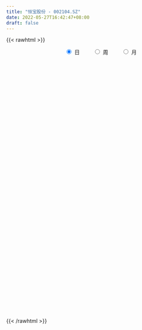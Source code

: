 ```yaml
---
title: "恒宝股份 - 002104.SZ"
date: 2022-05-27T16:42:47+08:00
draft: false
---
```

{{< rawhtml >}}
    <div style="text-align: center">
        <label style="padding: 1rem;"><input style="margin-right: .5rem" type="radio" name="period" value="D" checked onclick="period_change(this)">日</label>
        <label style="padding: 1rem;"><input style="margin-right: .5rem" type="radio" name="period" value="W" onclick="period_change(this)">周</label>
        <label style="padding: 1rem;"><input style="margin-right: .5rem" type="radio" name="period" value="M" onclick="period_change(this)">月</label>
    </div>
    <div id="chart" style="height: 700px;"></div> 
    <script type="text/javascript">
        const D_v = [490524.17,295105.21,315696.48,320685.02,224323.27,243650.95,259277.03,233067.61,247758.9,154527.65,164717.28,144342.43,175004.3,141681.25,130196.03,127811.29,121603.55,269332.35,190647.96,160228.22,272710.26,102650.93,100202.61,96795.04,102513.11,65560.67,81034.92,78003.0,54960.94,79586.0,101914.04,114572.2,59508.15,46243.83,39626.42,50728.0,103884.68,55692.15,110713.46,76221.79,79953.8,65576.23,47144.83,49460.88,77612.03,63289.38,55395.15,76116.86,67942.7,55859.37,105680.19,65373.88,58723.71,63781.76,59150.14,40305.8,43171.02,49574.24,34571.17,45840.21,33509.5,58286.48,81393.12,46836.01,82735.68,78165.5,68732.78,71900.04,102422.3,62750.35,45413.77,50144.06,66168.94,73206.11,80673.0,317220.0,487798.08,241378.27,145026.33,129118.76,139047.07,112638.93,171419.27,162727.98,160767.03,105337.29,104782.74,94256.01,58347.28,48113.01,57212.42,59190.01,30931.0,52022.0,33859.95,46607.0,44931.08,39720.16,215764.5,148456.75,103280.73,62932.51,60560.94,184211.24,105120.24,81363.0,33662.48,38918.83,34182.82,44434.0,45385.0,51133.52,47081.25,26119.02,39884.0,127594.36,79519.89,127820.02,194225.1,230127.38,151273.27,137171.73,124164.72,99234.3,96432.0,85295.19,69264.55,116450.42,88472.01,68075.4,487592.72,284822.1,517383.09,368984.83,210088.1,189692.87,179336.16,170092.72,103926.25,133765.74,127240.0,173079.1,240968.43,244483.54,130458.8,146511.41,116775.19,245130.68,177418.51,131275.21,140281.01,149680.42,425571.06,217821.21,225045.22,208287.53,297813.7,275626.85,215313.59,302949.71,204550.42,178638.19,194888.14,283021.49,247031.84,473723.78,513085.23,459132.22,605246.88,562150.67,768151.53,1102521.5,1146866.75,1138130.4399999999,494375.72,45044.4,1593161.22,85445.47,49710.93,1085675.6200000001,2884049.7000000002,2492595.6699999999,2504413.4199999999,3359956.02,2082092.73,2185647.6800000002,2662853.6099999999,3390050.29,1942255.74,1962424.3999999999,1707231.24,1360375.5,1410123.1399999999,1547503.77,1131123.1000000001,888740.01,1016416.7,1126336.1299999999,874924.52,1032686.75,2263210.8700000001,1911738.1399999999,1963058.05,2498208.96,2149365.9300000002,1354804.1799999999,1655358.03,1403594.0700000001,1338922.6699999999,1134078.75,835919.03,1133004.6000000001,1197303.79,1410164.4299999999,2518426.6299999999,1760589.1100000001,1332057.8700000001,1056768.46,848098.21,803857.85,821523.21,535173.13,658592.55,464415.52,493949.57,651448.29,698580.36,462742.04,535923.03,463788.1,791109.15,497486.48,655409.15,696058.91,904164.58,897493.34,734055.91,1335149.8999999999,823743.52,620703.5699999999,549967.17,609554.3100000001,844752.89,508375.42,579864.4399999999,472372.83,576953.23,382210.29,341444.23,453197.27]
const D_histogram = [0.0,-0.0117169231,-0.0301368608,-0.0400069037,-0.0358939517,-0.0262329207,-0.0264897225,-0.0162389637,-0.0233364655,-0.0242322411,-0.018675345,-0.0253473913,-0.0238711863,-0.0271706221,-0.0171974507,-0.0166515579,-0.007831262,0.0100512,0.0147779875,0.0060380978,-0.0310431179,-0.0487291282,-0.0507506625,-0.0464337879,-0.0370329063,-0.0297869773,-0.0303684701,-0.0246584489,-0.0183305488,-0.0112926647,-0.0084606678,-0.0164158943,-0.0220433723,-0.0172320897,-0.0110304213,-0.0091839709,-0.000895969,0.0042132261,0.0138363893,0.0214323662,0.0193015829,0.017306748,0.0173065805,0.0179045457,0.0249764227,0.0301198579,0.0331036568,0.0283371858,0.0225997002,0.0146457667,-0.0134208243,-0.0205297592,-0.0245686299,-0.0159366622,-0.0071691231,0.0018463883,0.000068029,-0.0016052139,0.0030435872,0.0101726072,0.0147642373,0.0205671404,0.0224640974,0.0223812726,0.0092939662,0.0127670738,0.0116158288,0.0143774404,0.0255788037,0.0278632931,0.0293023196,0.0300755859,0.0315541633,0.0333190066,0.0388026252,0.0758334515,0.1040135419,0.1008789704,0.0916190064,0.0818851446,0.0734031841,0.0610565052,0.0548046857,0.0482617516,0.0331411975,0.0226086458,0.0037354461,-0.0113691611,-0.023906616,-0.0291965838,-0.0400789738,-0.0494843088,-0.049967941,-0.0607449982,-0.0581569832,-0.0465824668,-0.0360407562,-0.0340133251,-0.0059082746,0.0013248384,0.0092739191,0.0147641696,0.0134587092,0.020880192,0.0195949742,0.0058808615,-0.0021543962,-0.0132240688,-0.0223943399,-0.0387768138,-0.0370345745,-0.0354262173,-0.0370962273,-0.0342671934,-0.0261357402,-0.0086657625,0.0067414244,0.0244998951,0.0421071597,0.0522189123,0.0582598842,0.0625762591,0.0545937917,0.0500456749,0.035649142,0.024687724,0.012568657,0.0130941859,0.0068096463,-0.0015148569,0.007190813,0.0024853749,0.0228003015,0.0289626507,0.0284180928,0.0242717283,0.0199443901,0.0118559502,0.0043598185,-0.0055729265,-0.0177758539,-0.0141288828,-0.0038973632,-0.0002770726,-0.0022660758,-0.0102141504,-0.018266441,-0.0042222993,-0.0013058477,-0.004875749,-0.0167801542,-0.0192062849,0.0010719326,0.0057973861,0.0158299783,0.0247979176,0.0402300391,0.0371151093,0.029473887,0.0148618245,0.008099869,-0.0042547825,-0.0060557695,-0.0017718875,-0.0028291303,0.0183548496,0.0216943847,0.0372373932,0.046766108,0.0525572562,0.0989784114,0.0852436392,0.1185693255,0.0913059883,0.1159942621,0.1767916378,0.2623750459,0.3641530193,0.4762978508,0.5956341514,0.5995454603,0.6022912347,0.6506530409,0.5468129877,0.4366504202,0.4192021484,0.468120918,0.3558948073,0.1547580725,-0.056815209,-0.1826609682,-0.2815843752,-0.3450423244,-0.4306596445,-0.4781093725,-0.5197572977,-0.5748225328,-0.609850018,-0.6080322306,-0.5154596327,-0.4035050113,-0.3098783555,-0.2498100477,-0.1265629519,-0.0560428158,-0.0476670311,-0.0256038908,-0.031159726,-0.1117384086,-0.1570036667,-0.1933588475,-0.1911503834,-0.1523257185,-0.0456519057,0.0208410976,0.0643599637,0.0163843986,-0.0264718844,-0.0957214004,-0.1432038026,-0.2284725175,-0.2641493987,-0.3064759167,-0.3219731794,-0.3012392046,-0.2792563454,-0.2984880871,-0.3093168593,-0.3378568675,-0.3573628308,-0.3144862019,-0.2767980936,-0.2220088379,-0.1626961144,-0.098819386,-0.0294617323,0.0780531638,0.1168782501,0.1505533581,0.1546414009,0.1574870293,0.1481968163,0.1365547438,0.1224612789,0.1270744933,0.1364994646,0.0932519786,0.0828626451,0.073002278,0.05935673]
const D_fast = [0.0,-0.0146461538,-0.0406003068,-0.0604720756,-0.0653326115,-0.0622298108,-0.0691090431,-0.0629180252,-0.0758496434,-0.0828034793,-0.0819154194,-0.0949243136,-0.0994159051,-0.1095079965,-0.1038341877,-0.1074511844,-0.100588704,-0.080193442,-0.0717721577,-0.0790025229,-0.1238445181,-0.1537128105,-0.1684220104,-0.1757135828,-0.1755709278,-0.175771743,-0.1839453534,-0.1843999443,-0.1826546815,-0.1784399635,-0.1777231336,-0.1897823337,-0.2009206548,-0.2004173946,-0.1969733316,-0.1974228738,-0.1893588642,-0.1831963625,-0.1701141021,-0.1571600336,-0.1544654212,-0.152133569,-0.1478070915,-0.1427329898,-0.1294170071,-0.1167436075,-0.1054838943,-0.103166069,-0.1032536295,-0.1075461213,-0.1389679184,-0.1512092931,-0.1613903212,-0.1567425191,-0.1497672607,-0.1402901523,-0.1420515043,-0.1441260507,-0.1387163528,-0.129044181,-0.1207614916,-0.1098168034,-0.102303822,-0.0967913287,-0.1075551435,-0.1008902675,-0.0991375553,-0.0927815836,-0.0751855193,-0.0659352066,-0.0571706003,-0.0488784375,-0.0395113193,-0.0294167244,-0.0142324495,0.0417567397,0.0959402156,0.1180253867,0.1316701743,0.1424075986,0.1522764342,0.1551938816,0.1626432335,0.1681657373,0.1613304826,0.1564500923,0.1385107542,0.1205638567,0.1020497478,0.089460634,0.0685585006,0.0467820884,0.033806471,0.0078431642,-0.0041080666,-0.0041791669,-0.0026476453,-0.0091235455,0.0175044363,0.0250687589,0.0353363193,0.0445176123,0.0465768292,0.05921836,0.0628318857,0.0505879884,0.0420141316,0.0276384418,0.0128695858,-0.0132070916,-0.0207234959,-0.0279716931,-0.0389157598,-0.0446535243,-0.0430560062,-0.0277524691,-0.0106599261,0.0132235183,0.0413575729,0.0645240536,0.0851299965,0.1050904362,0.1107564167,0.1187197187,0.1132354712,0.1084459843,0.0994690816,0.1032681569,0.0986860289,0.0899828115,0.1004861846,0.0964020902,0.1224170921,0.135820104,0.1423800694,0.1443016369,0.1449603962,0.1398359439,0.1334297668,0.1221037902,0.1054568993,0.1055716497,0.1148288285,0.1183798509,0.1158243289,0.1053227167,0.0927038157,0.1056923826,0.1082823723,0.1034935337,0.08739409,0.0801663881,0.1007125887,0.1068873888,0.1208774755,0.1360448942,0.1615345255,0.167698373,0.1674256225,0.1565290161,0.1517920279,0.1383736807,0.1350587514,0.1388996615,0.1371351362,0.1629078285,0.1716709597,0.1965233166,0.2177435583,0.2366740206,0.3078397786,0.3154159163,0.3783839339,0.3739470938,0.4276339331,0.5326292182,0.6838063878,0.876622616,1.1078419102,1.3760867487,1.5298844226,1.6832030057,1.8942280721,1.9270912658,1.9260913034,2.0134435687,2.1793925678,2.156140159,1.9936929422,1.7679158585,1.5964048573,1.4270853565,1.2773668261,1.084084595,0.9171075239,0.7455202741,0.5467494059,0.3592594161,0.2090691459,0.1727768357,0.1838552042,0.2000122712,0.197628067,0.2892344249,0.345743857,0.3422028839,0.3578650515,0.3445192849,0.236006,0.1514898253,0.0667949326,0.0212158009,0.0219590361,0.1172198725,0.1889231502,0.2485320072,0.2046525417,0.1551782877,0.0619984216,-0.0212849313,-0.1636717755,-0.2653860065,-0.3843315036,-0.4803220611,-0.5348978875,-0.5827291146,-0.6765828781,-0.7647408652,-0.8777450902,-0.9865917612,-1.0223366828,-1.0538480979,-1.0545610516,-1.0359223567,-0.9967504748,-0.9347582543,-0.8077300672,-0.7396854184,-0.6683719709,-0.6256235778,-0.5834061921,-0.5556472011,-0.5331505876,-0.5166287327,-0.480246895,-0.4366970576,-0.456631549,-0.4463052212,-0.4379150188,-0.4367213842]
const D_slow = [0.0,-0.0029292308,-0.010463446,-0.0204651719,-0.0294386598,-0.03599689,-0.0426193206,-0.0466790615,-0.0525131779,-0.0585712382,-0.0632400744,-0.0695769223,-0.0755447188,-0.0823373744,-0.086636737,-0.0907996265,-0.092757442,-0.090244642,-0.0865501452,-0.0850406207,-0.0928014002,-0.1049836822,-0.1176713479,-0.1292797948,-0.1385380214,-0.1459847658,-0.1535768833,-0.1597414955,-0.1643241327,-0.1671472989,-0.1692624658,-0.1733664394,-0.1788772825,-0.1831853049,-0.1859429102,-0.1882389029,-0.1884628952,-0.1874095887,-0.1839504913,-0.1785923998,-0.1737670041,-0.1694403171,-0.1651136719,-0.1606375355,-0.1543934298,-0.1468634654,-0.1385875512,-0.1315032547,-0.1258533297,-0.122191888,-0.1255470941,-0.1306795339,-0.1368216914,-0.1408058569,-0.1425981377,-0.1421365406,-0.1421195333,-0.1425208368,-0.14175994,-0.1392167882,-0.1355257289,-0.1303839438,-0.1247679194,-0.1191726013,-0.1168491097,-0.1136573413,-0.1107533841,-0.107159024,-0.100764323,-0.0937984998,-0.0864729199,-0.0789540234,-0.0710654826,-0.0627357309,-0.0530350746,-0.0340767118,-0.0080733263,0.0171464163,0.0400511679,0.0605224541,0.0788732501,0.0941373764,0.1078385478,0.1199039857,0.1281892851,0.1338414465,0.134775308,0.1319330178,0.1259563638,0.1186572178,0.1086374744,0.0962663972,0.083774412,0.0685881624,0.0540489166,0.0424032999,0.0333931109,0.0248897796,0.0234127109,0.0237439205,0.0260624003,0.0297534427,0.03311812,0.038338168,0.0432369115,0.0447071269,0.0441685279,0.0408625106,0.0352639257,0.0255697222,0.0163110786,0.0074545243,-0.0018195326,-0.0103863309,-0.016920266,-0.0190867066,-0.0174013505,-0.0112763767,-0.0007495868,0.0123051413,0.0268701123,0.0425141771,0.056162625,0.0686740438,0.0775863293,0.0837582603,0.0869004245,0.090173971,0.0918763826,0.0914976683,0.0932953716,0.0939167153,0.0996167907,0.1068574533,0.1139619766,0.1200299086,0.1250160062,0.1279799937,0.1290699483,0.1276767167,0.1232327532,0.1197005325,0.1187261917,0.1186569236,0.1180904046,0.115536867,0.1109702568,0.1099146819,0.10958822,0.1083692828,0.1041742442,0.099372673,0.0996406561,0.1010900027,0.1050474972,0.1112469766,0.1213044864,0.1305832637,0.1379517355,0.1416671916,0.1436921589,0.1426284632,0.1411145209,0.140671549,0.1399642664,0.1445529788,0.149976575,0.1592859233,0.1709774503,0.1841167644,0.2088613672,0.230172277,0.2598146084,0.2826411055,0.311639671,0.3558375804,0.4214313419,0.5124695967,0.6315440594,0.7804525973,0.9303389623,1.080911771,1.2435750312,1.3802782782,1.4894408832,1.5942414203,1.7112716498,1.8002453516,1.8389348698,1.8247310675,1.7790658255,1.7086697317,1.6224091506,1.5147442394,1.3952168963,1.2652775719,1.1215719387,0.9691094342,0.8171013765,0.6882364684,0.5873602155,0.5098906267,0.4474381147,0.4157973768,0.4017866728,0.389869915,0.3834689423,0.3756790108,0.3477444087,0.308493492,0.2601537801,0.2123661843,0.1742847546,0.1628717782,0.1680820526,0.1841720435,0.1882681432,0.1816501721,0.157719822,0.1219188713,0.064800742,-0.0012366077,-0.0778555869,-0.1583488817,-0.2336586829,-0.3034727692,-0.378094791,-0.4554240058,-0.5398882227,-0.6292289304,-0.7078504809,-0.7770500043,-0.8325522138,-0.8732262423,-0.8979310888,-0.9052965219,-0.885783231,-0.8565636685,-0.8189253289,-0.7802649787,-0.7408932214,-0.7038440173,-0.6697053314,-0.6390900116,-0.6073213883,-0.5731965222,-0.5498835275,-0.5291678663,-0.5109172968,-0.4960781143]
const D_data = [['2021-05-18', 6.2993, 6.6471, 6.2606, 6.8403],['2021-05-19', 6.4925, 6.4635, 6.4152, 6.6664],['2021-05-20', 6.3282, 6.2799, 6.1157, 6.3669],['2021-05-21', 6.2799, 6.2799, 6.2799, 6.5988],['2021-05-24', 6.251, 6.4055, 6.222, 6.4538],['2021-05-25', 6.4152, 6.4828, 6.2413, 6.5022],['2021-05-26', 6.4635, 6.3572, 6.3379, 6.6374],['2021-05-27', 6.3669, 6.4925, 6.3282, 6.5311],['2021-05-28', 6.4345, 6.2606, 6.2026, 6.4442],['2021-05-31', 6.2606, 6.2896, 6.1254, 6.2993],['2021-06-01', 6.251, 6.3572, 6.193, 6.4055],['2021-06-02', 6.4345, 6.1737, 6.164, 6.4345],['2021-06-03', 6.2026, 6.2316, 6.164, 6.3862],['2021-06-04', 6.193, 6.135, 6.077, 6.251],['2021-06-07', 6.1157, 6.2896, 6.0964, 6.2993],['2021-06-08', 6.222, 6.1737, 6.135, 6.2896],['2021-06-09', 6.1833, 6.2799, 6.1543, 6.3089],['2021-06-10', 6.3089, 6.4538, 6.2606, 6.5118],['2021-06-11', 6.4732, 6.3476, 6.3282, 6.5022],['2021-06-15', 6.3186, 6.164, 6.106, 6.3669],['2021-06-16', 6.1157, 5.6616, 5.6616, 6.164],['2021-06-17', 5.7003, 5.7099, 5.623, 5.7486],['2021-06-18', 5.7292, 5.7969, 5.7003, 5.8548],['2021-06-21', 5.8065, 5.8259, 5.7679, 5.8742],['2021-06-22', 5.8162, 5.8742, 5.7389, 5.8742],['2021-06-23', 5.8645, 5.8452, 5.8065, 5.8742],['2021-06-24', 5.8452, 5.7196, 5.7099, 5.8452],['2021-06-25', 5.7196, 5.7679, 5.6326, 5.7969],['2021-06-28', 5.7486, 5.7679, 5.7292, 5.8162],['2021-06-29', 5.7389, 5.7775, 5.7292, 5.8935],['2021-06-30', 5.7003, 5.7196, 5.6036, 5.7389],['2021-07-01', 5.7196, 5.536, 5.5263, 5.7196],['2021-07-02', 5.5457, 5.4877, 5.4394, 5.5747],['2021-07-05', 5.4974, 5.5747, 5.478, 5.5747],['2021-07-06', 5.5553, 5.5843, 5.5167, 5.6036],['2021-07-07', 5.594, 5.5167, 5.4974, 5.594],['2021-07-08', 5.536, 5.594, 5.4491, 5.6616],['2021-07-09', 5.565, 5.565, 5.507, 5.5843],['2021-07-12', 5.5167, 5.6423, 5.507, 5.6906],['2021-07-13', 5.6326, 5.6519, 5.5843, 5.6809],['2021-07-14', 5.6519, 5.536, 5.536, 5.6713],['2021-07-15', 5.565, 5.5167, 5.4394, 5.6133],['2021-07-16', 5.5167, 5.5263, 5.4974, 5.5553],['2021-07-19', 5.507, 5.5263, 5.478, 5.5263],['2021-07-20', 5.4877, 5.623, 5.4684, 5.6519],['2021-07-21', 5.623, 5.6326, 5.565, 5.6423],['2021-07-22', 5.6133, 5.6326, 5.594, 5.6616],['2021-07-23', 5.6423, 5.536, 5.5167, 5.6519],['2021-07-26', 5.5457, 5.4974, 5.4684, 5.6036],['2021-07-27', 5.4974, 5.4297, 5.4201, 5.5553],['2021-07-28', 5.4297, 5.0626, 4.908, 5.4297],['2021-07-29', 5.1399, 5.1979, 5.0723, 5.2655],['2021-07-30', 5.1495, 5.1689, 5.0819, 5.2462],['2021-08-02', 5.1495, 5.3041, 5.1302, 5.3138],['2021-08-03', 5.2848, 5.3235, 5.2751, 5.4104],['2021-08-04', 5.3331, 5.3524, 5.2945, 5.3524],['2021-08-05', 5.3331, 5.2172, 5.2075, 5.3524],['2021-08-06', 5.2172, 5.1882, 5.1206, 5.2365],['2021-08-09', 5.1689, 5.2558, 5.1689, 5.2558],['2021-08-10', 5.2365, 5.3041, 5.2172, 5.3331],['2021-08-11', 5.3041, 5.2945, 5.2751, 5.3331],['2021-08-12', 5.3041, 5.3331, 5.2751, 5.4007],['2021-08-13', 5.3235, 5.3041, 5.2268, 5.3235],['2021-08-16', 5.2945, 5.2848, 5.2462, 5.3041],['2021-08-17', 5.2848, 5.0819, 5.0626, 5.2945],['2021-08-18', 5.1012, 5.2558, 5.0336, 5.2655],['2021-08-19', 5.2172, 5.1979, 5.1689, 5.3138],['2021-08-20', 5.1882, 5.2462, 5.0723, 5.2558],['2021-08-23', 5.1979, 5.3911, 5.1979, 5.4491],['2021-08-24', 5.4104, 5.3235, 5.2945, 5.4104],['2021-08-25', 5.3138, 5.3331, 5.2751, 5.3524],['2021-08-26', 5.3331, 5.3428, 5.2848, 5.3718],['2021-08-27', 5.3621, 5.3718, 5.2365, 5.3718],['2021-08-30', 5.3814, 5.4007, 5.3814, 5.478],['2021-08-31', 5.4007, 5.4877, 5.3621, 5.4974],['2021-09-01', 5.7486, 6.0384, 5.5553, 6.0384],['2021-09-02', 6.0191, 6.1737, 5.8355, 6.2606],['2021-09-03', 6.0674, 5.9321, 5.9031, 6.106],['2021-09-06', 5.9225, 5.9031, 5.8548, 6.0094],['2021-09-07', 5.8935, 5.9225, 5.8645, 5.9901],['2021-09-08', 5.9031, 5.9611, 5.8355, 5.9901],['2021-09-09', 5.9321, 5.9225, 5.8935, 6.0287],['2021-09-10', 5.9225, 6.0094, 5.8935, 6.0577],['2021-09-13', 6.0094, 6.0287, 5.9998, 6.193],['2021-09-14', 5.9901, 5.9128, 5.9031, 6.1447],['2021-09-15', 5.9128, 5.9418, 5.8355, 5.9901],['2021-09-16', 5.9321, 5.7872, 5.7872, 5.9804],['2021-09-17', 5.8259, 5.7582, 5.6133, 5.8742],['2021-09-22', 5.6809, 5.7196, 5.6519, 5.7486],['2021-09-23', 5.7292, 5.7582, 5.7292, 5.7969],['2021-09-24', 5.7872, 5.6326, 5.6326, 5.7872],['2021-09-27', 5.6326, 5.5747, 5.507, 5.7389],['2021-09-28', 5.5553, 5.6326, 5.536, 5.6423],['2021-09-29', 5.6519, 5.4394, 5.4297, 5.6519],['2021-09-30', 5.4877, 5.5457, 5.4394, 5.5553],['2021-10-08', 5.6036, 5.6616, 5.5843, 5.7099],['2021-10-11', 5.6809, 5.6809, 5.623, 5.7003],['2021-10-12', 5.6616, 5.5843, 5.5167, 5.6713],['2021-10-13', 5.5553, 5.9804, 5.478, 6.1447],['2021-10-14', 5.7969, 5.8162, 5.7389, 5.9321],['2021-10-15', 5.8548, 5.8742, 5.7872, 5.9611],['2021-10-18', 5.9225, 5.8935, 5.8259, 5.9514],['2021-10-19', 5.8742, 5.8355, 5.7969, 5.9128],['2021-10-20', 5.8742, 5.9804, 5.8742, 6.193],['2021-10-21', 5.98, 5.91, 5.89, 6.01],['2021-10-22', 5.9, 5.73, 5.71, 5.91],['2021-10-25', 5.74, 5.75, 5.65, 5.77],['2021-10-26', 5.75, 5.66, 5.65, 5.76],['2021-10-27', 5.66, 5.62, 5.56, 5.68],['2021-10-28', 5.64, 5.44, 5.42, 5.65],['2021-10-29', 5.54, 5.6, 5.46, 5.62],['2021-11-01', 5.58, 5.58, 5.52, 5.66],['2021-11-02', 5.58, 5.51, 5.47, 5.64],['2021-11-03', 5.49, 5.54, 5.48, 5.55],['2021-11-04', 5.54, 5.61, 5.54, 5.63],['2021-11-05', 5.6, 5.78, 5.56, 5.84],['2021-11-08', 5.8, 5.84, 5.7, 5.89],['2021-11-09', 5.84, 5.97, 5.79, 6.02],['2021-11-10', 6.0, 6.09, 6.0, 6.15],['2021-11-11', 6.1, 6.11, 6.06, 6.23],['2021-11-12', 6.09, 6.15, 6.09, 6.22],['2021-11-15', 6.16, 6.21, 6.1, 6.25],['2021-11-16', 6.18, 6.1, 6.08, 6.24],['2021-11-17', 6.17, 6.16, 6.1, 6.2],['2021-11-18', 6.16, 6.03, 6.01, 6.22],['2021-11-19', 6.04, 6.04, 5.96, 6.09],['2021-11-22', 6.03, 5.99, 5.91, 6.03],['2021-11-23', 5.99, 6.14, 5.94, 6.15],['2021-11-24', 6.14, 6.06, 6.02, 6.14],['2021-11-25', 6.06, 6.01, 6.0, 6.13],['2021-11-26', 6.02, 6.24, 5.87, 6.55],['2021-11-29', 6.08, 6.1, 6.04, 6.34],['2021-11-30', 6.13, 6.48, 6.11, 6.54],['2021-12-01', 6.48, 6.41, 6.35, 6.54],['2021-12-02', 6.39, 6.38, 6.29, 6.42],['2021-12-03', 6.38, 6.36, 6.26, 6.48],['2021-12-06', 6.29, 6.37, 6.27, 6.47],['2021-12-07', 6.38, 6.32, 6.19, 6.44],['2021-12-08', 6.3, 6.31, 6.23, 6.34],['2021-12-09', 6.3, 6.25, 6.24, 6.39],['2021-12-10', 6.23, 6.17, 6.16, 6.3],['2021-12-13', 6.19, 6.35, 6.15, 6.44],['2021-12-14', 6.32, 6.48, 6.28, 6.55],['2021-12-15', 6.49, 6.45, 6.43, 6.65],['2021-12-16', 6.46, 6.4, 6.37, 6.56],['2021-12-17', 6.43, 6.31, 6.29, 6.5],['2021-12-20', 6.25, 6.27, 6.24, 6.44],['2021-12-21', 6.25, 6.57, 6.25, 6.72],['2021-12-22', 6.54, 6.49, 6.45, 6.67],['2021-12-23', 6.49, 6.42, 6.41, 6.53],['2021-12-24', 6.42, 6.28, 6.26, 6.46],['2021-12-27', 6.27, 6.36, 6.15, 6.48],['2021-12-28', 6.49, 6.7, 6.28, 6.85],['2021-12-29', 6.64, 6.59, 6.54, 6.68],['2021-12-30', 6.58, 6.72, 6.55, 6.76],['2021-12-31', 6.7, 6.79, 6.62, 6.85],['2022-01-04', 6.72, 6.98, 6.71, 7.02],['2022-01-05', 6.98, 6.83, 6.76, 7.05],['2022-01-06', 6.83, 6.79, 6.74, 7.0],['2022-01-07', 6.88, 6.68, 6.66, 7.1],['2022-01-10', 6.62, 6.75, 6.51, 6.82],['2022-01-11', 6.74, 6.65, 6.6, 6.84],['2022-01-12', 6.66, 6.76, 6.6, 6.91],['2022-01-13', 6.8, 6.86, 6.71, 6.94],['2022-01-14', 6.8, 6.82, 6.7, 7.0],['2022-01-17', 6.89, 7.18, 6.89, 7.22],['2022-01-18', 7.16, 7.06, 7.04, 7.39],['2022-01-19', 7.1, 7.31, 6.95, 7.34],['2022-01-20', 7.38, 7.36, 7.03, 7.6],['2022-01-21', 7.31, 7.42, 7.1, 7.67],['2022-01-24', 7.3, 8.16, 7.25, 8.16],['2022-01-25', 8.49, 7.6, 7.6, 8.65],['2022-01-26', 7.32, 8.36, 7.3, 8.36],['2022-01-27', 8.36, 7.74, 7.6, 8.44],['2022-01-28', 7.56, 8.51, 7.56, 8.51],['2022-02-07', 9.36, 9.36, 9.36, 9.36],['2022-02-08', 10.0, 10.3, 9.83, 10.3],['2022-02-09', 11.33, 11.33, 11.33, 11.33],['2022-02-10', 12.46, 12.46, 12.46, 12.46],['2022-02-11', 13.71, 13.71, 13.11, 13.71],['2022-02-14', 14.08, 13.2, 13.1, 14.5],['2022-02-15', 13.2, 13.83, 13.2, 14.48],['2022-02-16', 15.21, 15.21, 14.49, 15.21],['2022-02-17', 13.9, 13.82, 13.69, 16.72],['2022-02-18', 13.1, 13.76, 12.72, 13.89],['2022-02-21', 13.68, 15.14, 13.35, 15.14],['2022-02-22', 15.59, 16.65, 15.27, 16.65],['2022-02-23', 17.98, 15.04, 14.99, 17.98],['2022-02-24', 14.56, 13.54, 13.54, 14.88],['2022-02-25', 13.13, 12.59, 12.4, 13.46],['2022-02-28', 13.2, 12.91, 12.71, 13.47],['2022-03-01', 12.41, 12.7, 12.27, 13.25],['2022-03-02', 12.72, 12.69, 12.51, 13.28],['2022-03-03', 12.4, 11.92, 11.9, 12.8],['2022-03-04', 11.74, 11.88, 11.63, 12.21],['2022-03-07', 11.71, 11.5, 11.39, 11.95],['2022-03-08', 11.44, 10.8, 10.75, 11.56],['2022-03-09', 10.77, 10.48, 9.92, 10.86],['2022-03-10', 10.68, 10.49, 10.49, 10.84],['2022-03-11', 10.33, 11.54, 10.16, 11.54],['2022-03-14', 11.95, 12.06, 11.85, 12.58],['2022-03-15', 11.55, 12.18, 11.54, 12.57],['2022-03-16', 11.77, 12.02, 10.96, 12.78],['2022-03-17', 11.68, 13.22, 11.51, 13.22],['2022-03-18', 12.8, 13.07, 12.44, 13.97],['2022-03-21', 12.8, 12.52, 12.5, 12.99],['2022-03-22', 12.21, 12.8, 12.08, 13.52],['2022-03-23', 12.6, 12.53, 12.3, 13.15],['2022-03-24', 12.16, 11.35, 11.3, 12.27],['2022-03-25', 11.8, 11.39, 11.36, 12.25],['2022-03-28', 11.0, 11.18, 10.98, 11.68],['2022-03-29', 11.08, 11.45, 10.76, 11.84],['2022-03-30', 11.27, 11.91, 11.12, 12.2],['2022-03-31', 11.96, 13.1, 11.75, 13.1],['2022-04-01', 13.49, 13.08, 12.79, 14.33],['2022-04-06', 12.74, 13.15, 12.53, 13.79],['2022-04-07', 12.71, 12.05, 12.04, 12.95],['2022-04-08', 12.09, 11.89, 11.79, 12.39],['2022-04-11', 11.71, 11.23, 11.04, 11.89],['2022-04-12', 11.25, 11.11, 10.77, 11.55],['2022-04-13', 10.92, 10.14, 10.07, 10.98],['2022-04-14', 10.12, 10.24, 10.03, 10.35],['2022-04-15', 10.06, 9.71, 9.65, 10.1],['2022-04-18', 9.57, 9.62, 9.37, 9.74],['2022-04-19', 9.67, 9.81, 9.58, 9.88],['2022-04-20', 10.12, 9.67, 9.58, 10.22],['2022-04-21', 9.57, 8.88, 8.81, 9.68],['2022-04-22', 8.88, 8.6, 8.57, 8.98],['2022-04-25', 8.44, 7.94, 7.92, 8.44],['2022-04-26', 8.07, 7.56, 7.5, 8.09],['2022-04-27', 7.43, 8.04, 7.35, 8.09],['2022-04-28', 7.92, 7.85, 7.7, 8.06],['2022-04-29', 7.85, 8.0, 7.58, 8.13],['2022-05-05', 7.94, 8.09, 7.77, 8.19],['2022-05-06', 7.85, 8.25, 7.8, 8.58],['2022-05-09', 8.25, 8.5, 8.2, 8.86],['2022-05-10', 8.29, 9.35, 8.24, 9.35],['2022-05-11', 9.28, 8.84, 8.8, 9.32],['2022-05-12', 8.69, 8.96, 8.66, 9.14],['2022-05-13', 8.9, 8.7, 8.6, 8.97],['2022-05-16', 8.71, 8.72, 8.66, 8.88],['2022-05-17', 8.61, 8.57, 8.29, 8.64],['2022-05-18', 8.91, 8.5, 8.5, 9.18],['2022-05-19', 8.29, 8.41, 8.24, 8.6],['2022-05-20', 8.41, 8.63, 8.41, 8.78],['2022-05-23', 8.72, 8.75, 8.65, 8.88],['2022-05-24', 8.72, 8.01, 8.0, 8.77],['2022-05-25', 8.02, 8.27, 7.97, 8.3],['2022-05-26', 8.26, 8.21, 8.03, 8.31],['2022-05-27', 8.28, 8.08, 7.97, 8.35]]
const W_v = [479310.9,565635.9700000001,536885.77,831731.9199999999,919225.8099999999,2634386.46,1135312.8499999999,937810.2700000001,893384.6199999999,1338112.2600000002,832942.3099999999,917683.0699999999,2572359.5099999998,1160956.3800000001,679820.49,685638.05,429124.65,472122.35,332838.62,313050.28,301451.08,322531.24,477446.78,265138.51,300986.55,1477757.6200000001,840402.5299999999,426878.22,485160.34,376372.87,155457.95,123975.1,679602.1800000001,667626.3199999999,575809.3,633547.1800000001,1090852.02,487849.46,544306.73,753496.27,654187.5,287176.78,411365.24,270139.55,313987.25,240966.57,260566.71,270810.11,283097.37,242213.98,431424.91,415298.8199999999,250897.25,257790.39,201235.97,179421.25,161466.85,193253.22,364803.43,166592.11,116206.25,143312.88,142050.53,268516.68,208711.36,266403.97,293333.83,342026.35,509465.66,452365.01,656601.14,824844.77,634820.1499999999,259961.47,632382.05,748549.9099999999,859251.1299999999,460675.61,277741.0699999999,290060.2,461487.43,918962.22,1788360.6199999999,1927870.22,1504851.4000000001,1010777.9200000002,805994.52,1627174.9299999999,774257.1499999999,709414.53,760684.9299999999,218670.53,436517.95,423340.6800000001,1060827.1799999999,823078.0499999999,808014.03,1234255.28,567521.03,733878.3200000001,992147.46,2276316.5899999999,1022035.73,357826.04,291283.24,304572.73,296720.93,390490.58,412674.71,591385.55,1486957.5800000001,1108044.3200000001,977113.6900000001,95843.53,1327881.99,3620571.5899999994,3406149.5800000001,3791410.1099999994,2329531.1600000001,1371416.98,873862.91,538000.8799999999,580111.74,822206.2,981959.0399999999,1103902.6499999999,1020565.3,1643737.0800000001,1121103.1300000001,742689.59,861757.75,828324.6499999999,1472945.04,2054241.29,1531118.4199999999,1817024.1299999999,937742.7599999999,669954.52,367275.7,501466.85,1422115.46,3877310.6899999995,2127367.9700000002,981472.29,5000813.8899999997,3490410.4500000002,2140034.4500000002,1727760.2999999998,1320024.45,1321802.2999999998,780488.87,1631256.3599999999,3502676.6600000006,3009898.6799999997,3260886.1899999999,3209917.4900000002,3014783.0,1248207.6499999999,2186648.1000000001,1373207.48,1109064.3700000001,871258.0299999999,639762.87,550951.17,191997.4,87917.16,490007.1400000001,505976.78,485342.77,383754.38,371518.54,322178.54,505946.73,596782.9199999999,757167.3300000001,410851.15,400831.78,423473.02,649748.88,418464.7,430318.28,402747.52,373732.64,188696.43,272160.86,579073.3600000001,389461.6299999999,319270.11,297467.19,1470021.0899999999,1085412.3799999999,422214.26,654697.4400000001,594221.8199999999,387662.82,472236.98,3269455.2000000002,1779613.23,1208077.76,780272.9099999999,839591.1799999999,635792.0199999999,423906.74,410541.33,296175.08,379610.11,321874.3,353579.85,255982.96,253600.48,348370.01,326899.42,1200275.46,697250.36,627871.05,163672.71,176002.96,46607.0,552153.22,494187.93,196583.13,291812.15,782965.66,542297.9399999999,829855.1,1570970.9900000002,714360.87,935501.2800000001,810880.6,1226405.4399999999,1091703.8500000001,1108130.0800000001,2613338.7799999998,4650045.9400000004,2859037.6399999997,13323107.540000001,12143231.7200000007,7156356.75,4939104.1099999994,10785581.9499999993,6886757.7000000002,7094818.4799999995,4149415.4400000004,3667244.9500000002,2771135.7800000003,2943715.9099999997,1600223.49,4411146.2400000002,3092514.23,2226177.8500000001]
const W_histogram = [0.0,-0.0382267806,-0.0459152637,-0.0166925622,0.0452757716,0.0855645644,0.0914700398,0.1147587442,0.1055387056,0.1285926679,0.1142652431,0.1201584088,0.1510912581,0.1088201557,0.0540770955,-0.0322529166,-0.0585600651,-0.1345166449,-0.1713358473,-0.1720503059,-0.1811483831,-0.1668698015,-0.1524876446,-0.1470814851,-0.122583951,-0.0544504769,-0.0666095064,-0.0641875018,-0.138920447,-0.2115424703,-0.2415508126,-0.2328662662,-0.1807345035,-0.1043171831,-0.0595998123,-0.0548413834,0.021545737,0.0475283919,0.0706530239,0.0678046055,0.0529856349,0.0393353225,0.0369096321,0.031083491,0.0208908401,-0.0094336627,-0.0242554011,-0.0328357363,-0.0604132924,-0.0644082587,-0.0575735846,-0.0435655152,-0.0250773008,-0.0114768625,-0.0275239949,-0.0230229197,-0.0304852511,-0.02155788,-0.0181949612,-0.0122833849,-0.0093767137,0.0032388451,0.007697019,-0.0431462678,-0.0821088933,-0.0885868893,-0.0729309733,-0.0502212209,-0.0013450825,0.0083400591,0.0262279984,0.0587450403,0.0671434867,0.069085132,0.0870656073,0.1373853687,0.159400546,0.1492089764,0.1399891258,0.1062644095,0.1092625786,0.1367224527,0.1715921713,0.2150583835,0.2290819847,0.2455900468,0.2536020434,0.2639190064,0.2319910841,0.2111122962,0.1472158714,0.0710813877,-0.0119769806,-0.0826641782,-0.0843568649,-0.0745861232,-0.0659944088,-0.0479564207,-0.0266783007,-0.0284768351,-0.0020393282,0.0135922255,-0.0308130415,-0.0654332179,-0.0975148252,-0.1267139294,-0.1331670923,-0.1160999733,-0.1138940879,-0.0789307792,-0.0102957529,0.0314779913,0.0276441533,0.0095426208,0.05309528,0.0928163638,0.1377019273,0.1695964071,0.1320925566,0.077428034,0.0294895996,-0.0148760288,-0.033053151,-0.0325559342,-0.0344925337,-0.0291399368,0.0120165556,0.0370469065,0.0357738183,0.0044381921,-0.0582877856,-0.0867112251,-0.0493996258,-0.0535039386,-0.0289720639,-0.0191545128,-0.0560257096,-0.0880379718,-0.1274555285,-0.1377147871,-0.0807535106,-0.0097462141,0.0195098206,0.0783654095,0.1876475134,0.1978329921,0.1443027536,0.1155936445,0.0722341113,0.0668109166,0.0446073587,0.0579526889,0.1377583014,0.1203096468,0.1264007892,0.2150768822,0.2165831392,0.1949360469,0.1687209228,0.1289217946,0.084857953,-0.0134011838,-0.0787868046,-0.1477086693,-0.1945522559,-0.1999930364,-0.2034078279,-0.2030594399,-0.2344331695,-0.2354177331,-0.2297217648,-0.2152931224,-0.1796256886,-0.1376522894,-0.1854849196,-0.2034450088,-0.2283988854,-0.2115160746,-0.1928602715,-0.1878118764,-0.1775612897,-0.1900863144,-0.2170221227,-0.2017653833,-0.1492988183,-0.1061312395,-0.0523187473,-0.0296803118,-0.0135199829,0.0446185865,0.0482400289,0.0321843359,0.0575898039,0.0514107788,0.0348891241,0.060764474,0.1098741914,0.126936623,0.1338329552,0.126907006,0.1329744755,0.0978528028,0.0718263588,0.0366702732,0.0203660809,0.0092833156,0.0051218327,-0.0185415421,-0.0284864464,-0.0230818383,-0.0193786733,-0.0051813568,0.0426025917,0.0780120452,0.0826672753,0.0756294021,0.0639288242,0.0627156324,0.0741675551,0.0700182122,0.0570544387,0.0588989706,0.0819194814,0.0861867227,0.0980631209,0.108757292,0.0981185043,0.0955025313,0.0869855643,0.1094797229,0.1104153952,0.1134923334,0.1468475308,0.2283679799,0.5975741405,0.7977187737,0.801731292,0.7101304752,0.5853969431,0.564439998,0.4034856311,0.377366988,0.2524749793,0.0084658554,-0.2291466024,-0.417224436,-0.5091996229,-0.5221939396,-0.5169983931,-0.5301282866]
const W_fast = [0.0,-0.0477834758,-0.0669507748,-0.0419012138,0.0313860628,0.0930659968,0.1218389822,0.1738173726,0.1909820105,0.2461841397,0.2604230257,0.2963557936,0.3650614575,0.349995394,0.3087716076,0.2143783663,0.1734312016,0.0638454605,-0.0158077036,-0.0595347388,-0.1139199118,-0.1413587805,-0.1650985348,-0.1964627465,-0.2026112001,-0.1480903453,-0.1769017514,-0.1905266223,-0.2999896792,-0.4254973201,-0.5158933656,-0.5654253857,-0.5584772488,-0.5081392243,-0.4783218065,-0.4872737235,-0.4055001688,-0.367635416,-0.326847528,-0.3127447949,-0.3143173568,-0.3181338386,-0.311332121,-0.3093873893,-0.3143573302,-0.3470402487,-0.3679258373,-0.3847151066,-0.4273959859,-0.4474930168,-0.4550517389,-0.4519350483,-0.4397161591,-0.4289849364,-0.4519130675,-0.4531677222,-0.4682513665,-0.4647134654,-0.4658992868,-0.4630585568,-0.4624960639,-0.4490707939,-0.4426883653,-0.504318219,-0.5638080678,-0.5924327861,-0.5950096135,-0.5848551664,-0.5363152985,-0.5245451422,-0.5001002033,-0.4528969013,-0.4277125832,-0.408499655,-0.3687527778,-0.2840866743,-0.2222213604,-0.1951106859,-0.169333255,-0.176491869,-0.1461780552,-0.084537568,-0.0067698065,0.0904610015,0.1617550989,0.2396606727,0.3110731801,0.3873698947,0.4134397435,0.4453390297,0.4182465726,0.359882436,0.2738298225,0.1824765803,0.1596946774,0.1508188882,0.1429120005,0.1489608834,0.1635694283,0.1546516851,0.1805793599,0.19960897,0.1475004427,0.0965219618,0.0400616481,-0.0208159384,-0.0605608743,-0.0725187487,-0.0987863853,-0.0835557714,-0.0174946833,0.0321485587,0.035225759,0.0195098817,0.0763363609,0.1392615357,0.218572581,0.2928661626,0.2883854512,0.2530779371,0.2125119026,0.164427267,0.1379868571,0.1303450903,0.1197853575,0.1178529701,0.1620136014,0.1963056789,0.2039760453,0.1737499672,0.0964520431,0.0463507972,0.0713124901,0.0538321926,0.0711210514,0.0761499743,0.0252723501,-0.028749405,-0.1000308439,-0.1447187992,-0.1079459004,-0.0393751574,-0.0052416675,0.0732052737,0.2293992559,0.2890429826,0.2715884326,0.2717777345,0.2464767291,0.2577562636,0.2467045455,0.2745380478,0.3887832357,0.4014119928,0.4391033324,0.5815486461,0.6372006878,0.6642876073,0.6802527139,0.6726840343,0.649834681,0.5482252482,0.4631429263,0.3572938943,0.2618122437,0.206373204,0.1521064556,0.1016899836,0.0117079617,-0.0481310352,-0.0998655081,-0.1392601463,-0.1484991347,-0.1409388079,-0.2351426679,-0.3039640094,-0.3860176072,-0.4220138152,-0.4515730799,-0.493477654,-0.5276173897,-0.587663993,-0.6688553319,-0.7040399383,-0.688898078,-0.672263309,-0.6315305036,-0.616312146,-0.603531813,-0.5342385969,-0.5185571472,-0.5265667563,-0.4867638373,-0.4800901677,-0.4878895414,-0.446823073,-0.3702448078,-0.3214482204,-0.2810936494,-0.2562928471,-0.2169817587,-0.2276402307,-0.235710085,-0.2616986024,-0.2729112744,-0.2816732108,-0.2845542356,-0.3128529959,-0.3299195118,-0.3302853632,-0.3314268666,-0.3185248892,-0.2600902929,-0.205177828,-0.1798557791,-0.1679863018,-0.1637046736,-0.1492389573,-0.1192451458,-0.1058899357,-0.1045900995,-0.088020825,-0.0445204438,-0.0187065219,0.0176856565,0.0555691507,0.0694599891,0.0907196489,0.103949073,0.1538131623,0.1823526834,0.2138027049,0.283869785,0.4224822291,0.9410819249,1.3406562515,1.5451015928,1.6310333948,1.6526490984,1.7728021528,1.7127191937,1.7809422976,1.7191690337,1.4772763736,1.1823772653,0.8899933227,0.6707182301,0.5271754284,0.4031213766,0.2574594115]
const W_slow = [0.0,-0.0095566952,-0.0210355111,-0.0252086516,-0.0138897087,0.0075014324,0.0303689423,0.0590586284,0.0854433048,0.1175914718,0.1461577826,0.1761973848,0.2139701993,0.2411752382,0.2546945121,0.246631283,0.2319912667,0.1983621055,0.1555281436,0.1125155671,0.0672284714,0.025511021,-0.0126108902,-0.0493812614,-0.0800272492,-0.0936398684,-0.110292245,-0.1263391205,-0.1610692322,-0.2139548498,-0.2743425529,-0.3325591195,-0.3777427454,-0.4038220411,-0.4187219942,-0.4324323401,-0.4270459058,-0.4151638078,-0.3975005519,-0.3805494005,-0.3673029917,-0.3574691611,-0.3482417531,-0.3404708803,-0.3352481703,-0.337606586,-0.3436704362,-0.3518793703,-0.3669826934,-0.3830847581,-0.3974781543,-0.4083695331,-0.4146388583,-0.4175080739,-0.4243890726,-0.4301448025,-0.4377661153,-0.4431555853,-0.4477043256,-0.4507751719,-0.4531193503,-0.452309639,-0.4503853843,-0.4611719512,-0.4816991745,-0.5038458968,-0.5220786402,-0.5346339454,-0.534970216,-0.5328852013,-0.5263282017,-0.5116419416,-0.4948560699,-0.4775847869,-0.4558183851,-0.4214720429,-0.3816219064,-0.3443196623,-0.3093223809,-0.2827562785,-0.2554406338,-0.2212600207,-0.1783619778,-0.124597382,-0.0673268858,-0.0059293741,0.0574711368,0.1234508883,0.1814486594,0.2342267334,0.2710307013,0.2888010482,0.2858068031,0.2651407585,0.2440515423,0.2254050115,0.2089064093,0.1969173041,0.190247729,0.1831285202,0.1826186881,0.1860167445,0.1783134841,0.1619551797,0.1375764733,0.105897991,0.0726062179,0.0435812246,0.0151077026,-0.0046249922,-0.0071989304,0.0006705674,0.0075816057,0.0099672609,0.0232410809,0.0464451719,0.0808706537,0.1232697555,0.1562928946,0.1756499031,0.183022303,0.1793032958,0.1710400081,0.1629010245,0.1542778911,0.1469929069,0.1499970458,0.1592587724,0.168202227,0.169311775,0.1547398287,0.1330620224,0.1207121159,0.1073361313,0.1000931153,0.0953044871,0.0812980597,0.0592885668,0.0274246846,-0.0070040121,-0.0271923898,-0.0296289433,-0.0247514882,-0.0051601358,0.0417517426,0.0912099906,0.127285679,0.1561840901,0.1742426179,0.190945347,0.2020971867,0.2165853589,0.2510249343,0.281102346,0.3127025433,0.3664717638,0.4206175486,0.4693515604,0.5115317911,0.5437622397,0.564976728,0.561626432,0.5419297309,0.5050025636,0.4563644996,0.4063662405,0.3555142835,0.3047494235,0.2461411312,0.1872866979,0.1298562567,0.0760329761,0.0311265539,-0.0032865184,-0.0496577483,-0.1005190005,-0.1576187219,-0.2104977405,-0.2587128084,-0.3056657775,-0.3500561,-0.3975776786,-0.4518332092,-0.5022745551,-0.5395992596,-0.5661320695,-0.5792117563,-0.5866318343,-0.59001183,-0.5788571834,-0.5667971762,-0.5587510922,-0.5443536412,-0.5315009465,-0.5227786655,-0.507587547,-0.4801189991,-0.4483848434,-0.4149266046,-0.3831998531,-0.3499562342,-0.3254930335,-0.3075364438,-0.2983688755,-0.2932773553,-0.2909565264,-0.2896760682,-0.2943114538,-0.3014330654,-0.3072035249,-0.3120481933,-0.3133435325,-0.3026928845,-0.2831898732,-0.2625230544,-0.2436157039,-0.2276334978,-0.2119545897,-0.1934127009,-0.1759081479,-0.1616445382,-0.1469197956,-0.1264399252,-0.1048932445,-0.0803774643,-0.0531881413,-0.0286585153,-0.0047828824,0.0169635087,0.0443334394,0.0719372882,0.1003103715,0.1370222542,0.1941142492,0.3435077843,0.5429374778,0.7433703008,0.9209029196,1.0672521554,1.2083621548,1.3092335626,1.4035753096,1.4666940544,1.4688105183,1.4115238677,1.3072177587,1.179917853,1.0493693681,0.9201197698,0.7875876981]
const W_data = [['2017-07-14', 9.3233, 8.9948, 8.9079, 9.4392],['2017-07-21', 8.9562, 8.3958, 8.2026, 8.9658],['2017-07-28', 8.3282, 8.618, 8.2219, 8.7436],['2017-08-04', 8.6373, 9.1107, 8.6373, 9.3136],['2017-08-11', 9.0624, 9.7774, 8.8016, 9.7774],['2017-08-18', 9.932, 9.8353, 9.6228, 10.3861],['2017-08-25', 9.845, 9.6035, 9.4682, 10.1445],['2017-09-01', 9.6518, 9.9899, 9.5745, 10.0286],['2017-09-08', 9.8933, 9.7194, 9.6035, 10.2025],['2017-09-15', 9.7194, 10.2701, 9.6711, 10.5793],['2017-09-22', 10.3377, 9.9416, 9.7387, 10.444],['2017-09-29', 9.9609, 10.2894, 9.6904, 10.4247],['2017-10-13', 10.4247, 10.8401, 10.2894, 11.3619],['2017-10-20', 10.8015, 10.0286, 9.8547, 10.9657],['2017-10-27', 9.9996, 9.7098, 9.7098, 10.1445],['2017-11-03', 9.7098, 8.9755, 8.9175, 9.7387],['2017-11-10', 8.9368, 9.4199, 8.9272, 9.5262],['2017-11-17', 9.3716, 8.4731, 8.4538, 9.4102],['2017-11-24', 8.4827, 8.56, 8.2702, 8.8499],['2017-12-01', 8.5214, 8.7919, 8.4344, 8.9465],['2017-12-08', 8.7436, 8.5311, 8.1156, 8.7919],['2017-12-15', 8.5214, 8.705, 8.4538, 8.7726],['2017-12-22', 8.7146, 8.6567, 8.5021, 9.0334],['2017-12-29', 8.6567, 8.4731, 8.3088, 8.6567],['2018-01-05', 8.4731, 8.676, 8.3958, 8.9175],['2018-01-12', 8.6277, 9.3909, 8.5407, 9.845],['2018-01-19', 9.2363, 8.4731, 8.3185, 9.2363],['2018-01-26', 8.4248, 8.56, 8.3282, 8.7919],['2018-02-02', 8.5214, 7.2944, 7.1591, 8.618],['2018-02-09', 7.1591, 6.7533, 6.5408, 7.3137],['2018-02-14', 6.792, 6.792, 6.7727, 6.9852],['2018-02-23', 6.8403, 6.9852, 6.8306, 7.0045],['2018-03-02', 7.0335, 7.478, 6.9949, 7.9804],['2018-03-09', 7.4973, 7.961, 7.4393, 8.2122],['2018-03-16', 7.9997, 7.7678, 7.5456, 8.1736],['2018-03-23', 7.7002, 7.2944, 7.2171, 8.0963],['2018-03-30', 7.1495, 8.3378, 7.0239, 8.5407],['2018-04-04', 8.3282, 7.9514, 7.8934, 8.4055],['2018-04-13', 7.9127, 8.0383, 7.7871, 8.1446],['2018-04-20', 7.9804, 7.7678, 7.6325, 8.2122],['2018-04-27', 7.7968, 7.5649, 7.4393, 8.106],['2018-05-04', 7.5842, 7.4876, 7.2654, 7.7002],['2018-05-11', 7.5069, 7.5649, 7.5069, 7.8548],['2018-05-18', 7.5649, 7.478, 7.3717, 7.6325],['2018-05-25', 7.5359, 7.3524, 7.3524, 7.6905],['2018-06-01', 7.3524, 6.9466, 6.8789, 7.4103],['2018-06-08', 6.9756, 6.9562, 6.8693, 7.449],['2018-06-15', 6.9273, 6.8983, 6.734, 7.2944],['2018-06-22', 6.7823, 6.4732, 6.1833, 6.8789],['2018-06-29', 6.5311, 6.5794, 6.2799, 6.5988],['2018-07-06', 6.5601, 6.6181, 6.2993, 6.9659],['2018-07-13', 6.5698, 6.6664, 6.3669, 6.7147],['2018-07-20', 6.6567, 6.7244, 6.5794, 6.8113],['2018-07-27', 6.6954, 6.6761, 6.6471, 6.8789],['2018-08-03', 6.6664, 6.222, 6.1157, 6.7147],['2018-08-10', 6.2413, 6.3669, 6.077, 6.4345],['2018-08-17', 6.2799, 6.1254, 6.077, 6.4055],['2018-08-24', 6.1157, 6.251, 6.077, 6.3959],['2018-08-31', 6.2606, 6.135, 6.1254, 6.5311],['2018-09-07', 6.135, 6.1157, 6.0577, 6.2799],['2018-09-14', 6.1157, 6.0287, 5.9708, 6.135],['2018-09-21', 6.0287, 6.1254, 5.9128, 6.1447],['2018-09-28', 6.106, 6.0094, 5.9321, 6.1157],['2018-10-12', 5.9418, 5.1109, 4.9273, 5.9804],['2018-10-19', 5.1399, 4.8984, 4.7051, 5.1882],['2018-10-26', 4.937, 5.0433, 4.8694, 5.1882],['2018-11-02', 5.0529, 5.2075, 4.879, 5.2172],['2018-11-09', 5.1979, 5.2751, 5.1206, 5.4297],['2018-11-16', 5.2365, 5.7003, 5.2172, 5.7775],['2018-11-23', 5.7003, 5.2945, 5.2848, 5.7196],['2018-11-30', 5.2945, 5.4104, 5.2268, 5.8935],['2018-12-07', 5.5553, 5.6906, 5.5167, 6.0481],['2018-12-14', 5.6133, 5.478, 5.4684, 5.9225],['2018-12-21', 5.4877, 5.4104, 5.3331, 5.5457],['2018-12-28', 5.4104, 5.6616, 5.2945, 5.8742],['2019-01-04', 5.6906, 6.2799, 5.6326, 6.5505],['2019-01-11', 6.2316, 6.1833, 6.0094, 6.4345],['2019-01-18', 6.135, 5.8838, 5.8065, 6.193],['2019-01-25', 5.8742, 5.9128, 5.8065, 6.0481],['2019-02-01', 5.9225, 5.5457, 5.4007, 6.0287],['2019-02-15', 5.594, 5.9708, 5.5747, 6.1157],['2019-02-22', 6.0094, 6.4249, 6.0094, 6.6181],['2019-03-01', 6.7727, 6.7823, 6.5408, 7.1881],['2019-03-08', 6.8403, 7.2364, 6.7147, 7.8548],['2019-03-15', 7.42, 7.1881, 6.9562, 8.019],['2019-03-22', 7.1978, 7.4876, 7.1398, 7.6615],['2019-03-29', 7.3427, 7.6519, 6.9852, 7.6905],['2019-04-04', 8.1156, 7.9514, 7.7968, 8.56],['2019-04-12', 7.9707, 7.5842, 7.478, 8.0093],['2019-04-19', 7.6905, 7.7871, 7.4296, 7.9127],['2019-04-26', 7.7871, 7.1978, 7.0625, 7.8548],['2019-04-30', 7.3041, 6.792, 6.6954, 7.3041],['2019-05-10', 6.6471, 6.3379, 5.9998, 6.6471],['2019-05-17', 6.251, 6.077, 6.0481, 6.4442],['2019-05-24', 6.1447, 6.7147, 5.9998, 7.0335],['2019-05-31', 6.734, 6.85, 6.6084, 7.0529],['2019-06-06', 6.8403, 6.8596, 6.5988, 7.1398],['2019-06-14', 6.8886, 7.0335, 6.7823, 7.6229],['2019-06-21', 7.0239, 7.1785, 6.8596, 7.2944],['2019-06-28', 7.2364, 6.9466, 6.85, 7.4973],['2019-07-05', 7.1108, 7.3813, 6.9369, 7.6519],['2019-07-12', 7.3234, 7.391, 7.0335, 7.8741],['2019-07-19', 7.3427, 6.5794, 6.5698, 7.5359],['2019-07-26', 6.6277, 6.4732, 6.2993, 6.6277],['2019-08-02', 6.4732, 6.2799, 6.2026, 6.6374],['2019-08-09', 6.3089, 6.077, 5.9225, 6.4828],['2019-08-16', 6.1543, 6.1737, 5.9128, 6.2799],['2019-08-23', 6.251, 6.4055, 6.2123, 6.5794],['2019-08-30', 6.2316, 6.1833, 6.1447, 6.4925],['2019-09-06', 6.193, 6.6181, 6.193, 6.705],['2019-09-12', 6.705, 7.2847, 6.6084, 8.0287],['2019-09-20', 7.3041, 7.2557, 7.0915, 7.6808],['2019-09-27', 7.1591, 6.8113, 6.7244, 7.391],['2019-09-30', 6.7823, 6.5891, 6.5891, 6.9176],['2019-10-11', 6.6277, 7.4586, 6.5988, 7.7871],['2019-10-18', 7.6808, 7.7002, 7.42, 8.2605],['2019-10-25', 7.6905, 8.0963, 6.8789, 8.4441],['2019-11-01', 8.9079, 8.2799, 7.9031, 9.7967],['2019-11-08', 8.2509, 7.5359, 7.42, 8.3571],['2019-11-15', 7.449, 7.1785, 7.1688, 7.7002],['2019-11-22', 7.1205, 7.0529, 7.0239, 7.5166],['2019-11-29', 7.0335, 6.8789, 6.734, 7.0915],['2019-12-06', 6.9079, 7.0432, 6.5988, 7.0625],['2019-12-13', 7.0722, 7.2268, 7.0045, 7.2847],['2019-12-20', 7.2847, 7.1881, 7.1785, 7.5069],['2019-12-27', 7.1881, 7.2847, 6.9176, 7.5939],['2020-01-03', 7.2364, 7.8741, 7.0915, 7.9707],['2020-01-10', 7.7292, 7.8934, 7.6808, 8.2026],['2020-01-17', 7.9224, 7.6808, 7.6808, 8.0287],['2020-01-23', 7.7292, 7.2557, 7.1108, 7.8451],['2020-02-07', 6.5311, 6.6084, 5.8742, 6.6084],['2020-02-14', 6.5698, 6.7533, 6.5505, 6.9079],['2020-02-21', 6.8306, 7.5649, 6.7823, 7.6905],['2020-02-28', 7.5842, 7.1108, 7.0335, 7.9997],['2020-03-06', 7.1398, 7.5069, 7.1398, 7.9031],['2020-03-13', 7.42, 7.4103, 6.9562, 8.0383],['2020-03-20', 7.4393, 6.734, 6.4152, 7.5552],['2020-03-27', 6.5408, 6.5601, 6.4442, 6.9369],['2020-04-03', 6.4538, 6.193, 6.1157, 6.4538],['2020-04-10', 6.3669, 6.3186, 6.2993, 6.6567],['2020-04-17', 6.2993, 7.1978, 6.2123, 7.7292],['2020-04-24', 6.9852, 7.6808, 6.9659, 8.7726],['2020-04-30', 7.6325, 7.4296, 7.1301, 8.0673],['2020-05-08', 7.3524, 8.077, 7.2751, 8.077],['2020-05-15', 8.2122, 9.275, 7.9224, 9.7581],['2020-05-22', 9.0141, 8.5214, 8.3958, 9.1784],['2020-05-29', 8.3765, 7.7581, 7.6905, 8.7436],['2020-06-05', 7.7775, 7.9707, 7.7775, 8.3475],['2020-06-12', 7.9707, 7.6905, 7.5649, 8.3088],['2020-06-19', 7.6712, 8.1156, 7.6325, 8.2895],['2020-06-24', 8.1639, 7.9031, 7.8934, 8.3475],['2020-07-03', 7.9514, 8.3958, 7.7968, 8.4344],['2020-07-10', 8.3668, 9.5938, 8.3668, 9.9126],['2020-07-17', 9.4682, 8.6856, 8.4441, 9.8837],['2020-07-24', 8.7919, 9.0914, 8.5987, 10.4537],['2020-07-31', 9.3619, 10.5696, 9.304, 10.7822],['2020-08-07', 10.4827, 9.9513, 9.7098, 11.6807],['2020-08-14', 9.874, 9.8353, 9.3909, 10.1542],['2020-08-21', 10.0479, 9.8643, 9.7581, 10.7822],['2020-08-28', 9.816, 9.7098, 9.275, 10.2798],['2020-09-04', 9.7194, 9.5938, 9.3909, 10.0286],['2020-09-11', 9.6131, 8.6373, 8.4538, 9.7194],['2020-09-18', 8.647, 8.647, 8.2702, 8.8112],['2020-09-25', 8.7243, 8.2219, 8.1832, 8.8499],['2020-09-30', 8.2219, 8.1156, 8.0287, 8.2799],['2020-10-09', 8.2895, 8.3958, 8.2605, 8.4441],['2020-10-16', 8.5987, 8.2895, 8.1736, 8.7823],['2020-10-23', 8.3475, 8.2122, 8.1832, 8.6567],['2020-10-30', 8.1639, 7.5939, 7.5456, 8.3378],['2020-11-06', 7.6808, 7.7292, 7.5359, 7.8837],['2020-11-13', 7.7678, 7.6615, 7.5552, 7.99],['2020-11-20', 7.6808, 7.6615, 7.5069, 7.7775],['2020-11-27', 7.6615, 7.9127, 7.5649, 7.99],['2020-12-04', 7.9224, 8.077, 7.8258, 8.1349],['2020-12-11', 8.1446, 6.8017, 6.7147, 8.1736],['2020-12-18', 6.8017, 6.8306, 6.5794, 6.9369],['2020-12-25', 6.8113, 6.4345, 6.3089, 6.8596],['2020-12-31', 6.4635, 6.734, 6.3476, 6.792],['2021-01-08', 6.8017, 6.6567, 6.4442, 7.4103],['2021-01-15', 6.6181, 6.3572, 6.193, 6.7437],['2021-01-22', 6.3282, 6.2703, 6.2123, 6.6181],['2021-01-29', 6.2026, 5.7775, 5.7003, 6.2606],['2021-02-05', 5.7486, 5.2655, 5.1979, 5.8645],['2021-02-10', 5.3331, 5.5263, 5.2655, 5.5457],['2021-02-19', 5.6326, 5.9611, 5.6326, 5.9804],['2021-02-26', 6.0191, 5.9225, 5.8355, 6.2316],['2021-03-05', 5.9998, 6.1737, 5.9901, 6.2123],['2021-03-12', 6.2026, 5.8742, 5.7969, 6.251],['2021-03-19', 5.8838, 5.7969, 5.7679, 6.0577],['2021-03-26', 5.8065, 6.4538, 5.7099, 6.792],['2021-04-02', 6.4538, 5.8935, 5.7872, 6.5891],['2021-04-09', 5.8162, 5.565, 5.5167, 5.8162],['2021-04-16', 5.565, 6.0674, 5.4974, 6.1737],['2021-04-23', 5.9708, 5.6906, 5.6713, 6.077],['2021-04-30', 5.7099, 5.4587, 5.4297, 5.8259],['2021-05-07', 5.4491, 5.9804, 5.4104, 5.9804],['2021-05-14', 6.0481, 6.4732, 5.9998, 7.2364],['2021-05-21', 6.4828, 6.2799, 6.1157, 6.8403],['2021-05-28', 6.251, 6.2606, 6.2026, 6.6374],['2021-06-04', 6.2606, 6.135, 6.077, 6.4345],['2021-06-11', 6.1157, 6.3476, 6.0964, 6.5118],['2021-06-18', 6.3186, 5.7969, 5.623, 6.3669],['2021-06-25', 5.8065, 5.7679, 5.6326, 5.8742],['2021-07-02', 5.7486, 5.4877, 5.4394, 5.8935],['2021-07-09', 5.4974, 5.565, 5.4491, 5.6616],['2021-07-16', 5.5167, 5.5263, 5.4394, 5.6906],['2021-07-23', 5.507, 5.536, 5.4684, 5.6616],['2021-07-30', 5.5457, 5.1689, 4.908, 5.6036],['2021-08-06', 5.1495, 5.1882, 5.1206, 5.4104],['2021-08-13', 5.1689, 5.3041, 5.1689, 5.4007],['2021-08-20', 5.2945, 5.2462, 5.0336, 5.3138],['2021-08-27', 5.1979, 5.3718, 5.1979, 5.4491],['2021-09-03', 5.3814, 5.9321, 5.3621, 6.2606],['2021-09-10', 5.9225, 6.0094, 5.8355, 6.0577],['2021-09-17', 6.0094, 5.7582, 5.6133, 6.193],['2021-09-24', 5.6809, 5.6326, 5.6326, 5.7969],['2021-09-30', 5.6326, 5.5457, 5.4297, 5.7389],['2021-10-08', 5.6036, 5.6616, 5.5843, 5.7099],['2021-10-15', 5.6809, 5.8742, 5.478, 6.1447],['2021-10-22', 5.9225, 5.73, 5.71, 6.193],['2021-10-29', 5.74, 5.6, 5.42, 5.77],['2021-11-05', 5.58, 5.78, 5.47, 5.84],['2021-11-12', 5.8, 6.15, 5.7, 6.23],['2021-11-19', 6.16, 6.04, 5.96, 6.25],['2021-11-26', 6.03, 6.24, 5.87, 6.55],['2021-12-03', 6.08, 6.36, 6.04, 6.54],['2021-12-10', 6.29, 6.17, 6.16, 6.47],['2021-12-17', 6.19, 6.31, 6.15, 6.65],['2021-12-24', 6.25, 6.28, 6.24, 6.72],['2021-12-31', 6.27, 6.79, 6.15, 6.85],['2022-01-07', 6.72, 6.68, 6.66, 7.1],['2022-01-14', 6.62, 6.82, 6.51, 7.0],['2022-01-21', 6.89, 7.42, 6.89, 7.67],['2022-01-28', 7.3, 8.51, 7.25, 8.65],['2022-02-11', 9.36, 13.71, 9.36, 13.71],['2022-02-18', 14.08, 13.76, 12.72, 16.72],['2022-02-25', 13.68, 12.59, 12.4, 17.98],['2022-03-04', 13.2, 11.88, 11.63, 13.47],['2022-03-11', 11.71, 11.54, 9.92, 11.95],['2022-03-18', 11.95, 13.07, 10.96, 13.97],['2022-03-25', 12.8, 11.39, 11.3, 13.52],['2022-04-01', 11.0, 13.08, 10.76, 14.33],['2022-04-08', 12.74, 11.89, 11.79, 13.79],['2022-04-15', 11.71, 9.71, 9.65, 11.89],['2022-04-22', 9.57, 8.6, 8.57, 10.22],['2022-04-29', 8.44, 8.0, 7.35, 8.44],['2022-05-06', 7.94, 8.25, 7.77, 8.58],['2022-05-13', 8.25, 8.7, 8.2, 9.35],['2022-05-20', 8.71, 8.63, 8.24, 9.18],['2022-05-27', 8.72, 8.08, 7.97, 8.88]]
const M_v = [473620.0900000001,146756.49,470171.2,413100.5800000001,361383.91,910399.8300000001,656709.8100000001,494414.59,623140.9400000001,217895.48,255882.24,350719.16,426486.27,155300.75,130120.14,177480.46,258405.98,184734.45,325957.13,185224.8,167657.89,239993.64,499834.7499999999,854817.3400000001,1202499.7,1779245.9499999997,1029576.9199999998,1938545.9499999997,858006.2899999999,914759.08,1614380.7499999995,1437812.3100000001,1828546.97,1421385.1499999999,2086128.1600000001,1493468.6600000004,1110795.9300000002,452826.4500000001,942748.25,1107314.0999999999,718708.6899999998,2837188.1999999997,2871936.5700000003,3590746.4099999992,2233337.98,2267137.1999999997,4546576.8799999999,2002526.9000000001,1237021.4300000002,1472983.5300000003,3317354.5500000003,1478014.2700000003,1080453.4700000002,1196124.8799999999,1796583.9099999997,1468498.0299999998,972484.55,598593.7899999999,2264297.6500000004,865785.11,686841.01,1562937.6799999999,1635002.2099999997,1060729.9299999999,1327642.9299999999,1187350.3200000001,1286051.8499999999,2123434.3700000001,1710912.8099999996,811928.8199999998,765749.2400000002,1954427.5600000003,2215745.4900000002,1799977.4199999999,1460940.1700000002,854284.3199999999,2604062.5900000003,3306775.9999999995,4360714.4099999992,2892792.5799999991,2400603.8100000001,2759708.5300000007,2091791.1900000002,593716.9199999999,2670285.4599999995,2134912.1800000002,1821997.23,988841.4600000001,1160273.51,1364923.4299999999,2283627.0900000003,2839260.7700000005,3322755.7800000003,2512432.2000000002,2837383.0700000003,4438160.919999999,3934777.879999999,5523936.7600000007,7418727.5300000012,4506437.8499999996,9840978.4000000004,12088769.620000001,9134373.5299999993,7847320.1799999997,7012327.6499999985,8024685.4999999981,11227439.2300000004,6367579.2799999993,5974112.9499999993,6826658.7699999986,5232954.3100000005,3658847.8199999994,5349449.71,5599110.2300000004,2846601.9399999999,2050658.6300000001,1788822.5,2710149.9700000002,2266026.3900000001,1401635.6800000002,1421018.4399999999,1823098.3,2032318.2399999998,2180338.9700000002,3639857.7199999997,2606220.0,6088288.1500000004,4232213.6599999992,4788393.9299999997,1798499.4000000001,1425584.6099999999,3299724.2999999998,1137155.8799999999,3397547.9999999995,2439839.96,1495183.1199999999,1085140.4399999999,1424781.5499999998,1030810.54,568161.7700000001,874489.72,2122934.2800000003,2352008.4399999999,2594298.48,3061662.5599999996,5398621.209999999,4090202.0699999984,2743763.8599999989,3343668.6600000006,4800370.7199999997,1543697.29,4259344.6699999999,11593159.9699999988,5665665.2299999995,3816101.02,4200173.71,5217268.7300000004,5134224.5000000019,8117152.0,11612731.0800000001,5665367.0300000003,14099344.2699999977,8146463.9399999995,3039416.1299999994,1569243.8499999996,1697553.5000000002,2474950.8899999992,1901279.3800000004,1413663.29,3150655.5,2469773.2400000002,6883910.8200000012,2761496.1799999997,1525319.6899999999,1338731.98,2711193.4299999997,1289531.28,3249136.0399999996,4455913.9900000002,9463218.6500000004,30032608.1399999931,32636961.1200000048,16049938.7100000009,11330061.8100000005]
const M_histogram = [0.0,0.0027377778,0.0563792187,0.1320103463,0.2202728986,0.2684573429,0.3278869628,0.2998299845,0.2659589116,0.1878125106,0.1209514418,0.1742041494,0.1715732609,0.1733762143,0.068467971,0.0086068902,-0.0321158029,-0.1287386798,-0.1368753701,-0.2370669425,-0.3172927471,-0.3969426604,-0.4161470789,-0.3881775721,-0.3006595561,-0.2577118303,-0.184464653,-0.0394223104,0.0419042917,0.0864540396,0.110123712,0.0728444454,0.0864543424,0.1246427875,0.2935920843,0.4794781523,0.5105123783,0.5282603225,0.5478822485,0.51115445,0.4307421176,0.4224261833,0.4240296787,0.4567482354,0.3527059186,0.309614547,0.2799481255,0.2058469255,0.0105371022,-0.0503015702,-0.0739811371,-0.1649214102,-0.315116718,-0.3844001757,-0.4402366169,-0.4661516808,-0.5340647461,-0.5472682617,-0.5287214064,-0.5412549027,-0.5624119234,-0.5155540059,-0.4920197808,-0.4140574824,-0.3425083013,-0.2783253427,-0.2293327976,-0.1287337782,-0.0418994613,-0.0059993509,-0.0669758442,-0.0527742883,-0.0251151778,0.0463770567,0.0540019649,0.042101199,0.1230616434,0.2124225003,0.3208146761,0.3408398503,0.4081276015,0.368472134,0.4117910676,0.3691499643,0.436415152,0.4586504038,0.3561984907,0.2490387148,0.2579244633,0.296467699,0.3104749733,0.3596666767,0.4269065674,0.4246413354,0.3388933691,0.1709618309,0.1192791391,0.2674429556,0.6167486046,1.6585169897,1.4900154318,0.9478944691,0.3498107743,-0.0426424637,-0.0484257471,-0.0497717001,0.1534220495,-0.2356961327,-0.5511303648,-0.5783466962,-0.70033717,-0.7677379483,-0.7457791319,-0.838019712,-0.8606800776,-0.8939195259,-0.8745140077,-0.8155899644,-0.8706280148,-0.9311777976,-0.9029533437,-0.8992761125,-0.9140608448,-0.8814503184,-0.7762930014,-0.6867481241,-0.5127000103,-0.3386528458,-0.2709885714,-0.2328613558,-0.2017603641,-0.1885697405,-0.2065990961,-0.1250114032,-0.103359476,-0.1047616124,-0.1153682087,-0.098863025,-0.1005299591,-0.0898428487,-0.124174994,-0.1020232214,-0.0515619105,-0.017946469,0.1038890914,0.2485048814,0.2857964438,0.3117912198,0.3310954264,0.3062127414,0.2696530051,0.2696234838,0.3677119447,0.3363496899,0.3406460913,0.3249754661,0.2962580413,0.2102496142,0.231088637,0.2587066058,0.2971705923,0.4599650917,0.4931875171,0.381908464,0.2602435492,0.1871783781,0.0610393609,-0.0820258092,-0.1577181414,-0.1733002235,-0.2252100392,-0.1912217146,-0.1941421562,-0.2183690329,-0.1986931915,-0.1687222018,-0.1337211148,-0.0444030525,0.0380027723,0.201652581,0.5782174835,0.7985030483,0.5698726269,0.4011321904]
const M_fast = [0.0,0.0034222222,0.0711584679,0.1797921821,0.3231229589,0.438421739,0.5798230995,0.6267236174,0.6593422724,0.6281489991,0.5915257906,0.6883295357,0.7285919623,0.7737389694,0.6859477188,0.6282383605,0.5794867167,0.4506791699,0.408323637,0.2488653291,0.0893163376,-0.0895692407,-0.212810429,-0.2818853152,-0.2695321883,-0.29101242,-0.2638814059,-0.128694641,-0.036891966,0.0292712919,0.0804718922,0.0614037371,0.0966272196,0.1659763616,0.4083236795,0.7140792855,0.8727416061,1.0225546309,1.179147119,1.2702079331,1.2974811301,1.3947717416,1.5023826567,1.6492882722,1.6334224351,1.6677347001,1.7080553101,1.6854158415,1.4927402938,1.4193262288,1.3771513776,1.244980752,1.0160062646,0.850622763,0.6847271676,0.5422741835,0.3408449317,0.1908243506,0.0771908544,-0.0706563676,-0.2324163692,-0.3144469531,-0.4139176732,-0.4394697455,-0.4535476397,-0.4589460168,-0.467286671,-0.3988710961,-0.3225116447,-0.2881113719,-0.3658318263,-0.3648238425,-0.3434435264,-0.2603570278,-0.2392316283,-0.2406070944,-0.1288812392,0.0135852427,0.2021810876,0.3074162243,0.4767358759,0.5291984419,0.6754651425,0.7251115302,0.9014805059,1.0383783587,1.0249760683,0.980075971,1.0534428354,1.1661029959,1.2577290134,1.396837386,1.5708039185,1.6746990204,1.6736743963,1.548483316,1.5266204089,1.7416449643,2.2451377645,3.7015353969,3.905537697,3.6003903516,3.0897593504,2.6866454965,2.6687557763,2.6549668983,2.8965161603,2.4484739449,1.9952571215,1.8234541161,1.5263793498,1.2670440845,1.1025581178,0.8008126098,0.5629822248,0.306262895,0.1070399112,-0.0379335365,-0.3106285907,-0.6039728229,-0.8014867049,-1.0226285018,-1.2659284453,-1.4536804984,-1.5425964319,-1.6247385856,-1.5788654743,-1.4894815213,-1.4895643898,-1.5096525131,-1.5289916124,-1.562943424,-1.6326225535,-1.5822877114,-1.5864756532,-1.6140681928,-1.6535168413,-1.6617274138,-1.6885268377,-1.7003004395,-1.7656763333,-1.769030366,-1.7314595327,-1.7023307085,-1.5545228753,-1.3477808649,-1.2390401916,-1.1350976106,-1.0330195473,-0.9813490471,-0.9504955321,-0.8831191824,-0.6931027354,-0.6403775677,-0.5509196435,-0.4853464021,-0.4399993167,-0.4734453401,-0.3948341581,-0.3025395378,-0.1897829033,0.0880028691,0.2445221737,0.2287202366,0.1721162091,0.1458456325,0.0349664556,-0.1286051668,-0.2437270344,-0.3026341724,-0.4108464979,-0.424663602,-0.4761195826,-0.5549387175,-0.584936174,-0.5971457348,-0.5955749265,-0.5173576273,-0.4254511095,-0.2113881555,0.3097311179,0.7296424448,0.6434801801,0.5750227912]
const M_slow = [0.0,0.0006844444,0.0147792491,0.0477818357,0.1028500604,0.1699643961,0.2519361368,0.3268936329,0.3933833608,0.4403364885,0.4705743489,0.5141253863,0.5570187015,0.6003627551,0.6174797478,0.6196314704,0.6116025196,0.5794178497,0.5451990071,0.4859322715,0.4066090847,0.3073734196,0.2033366499,0.1062922569,0.0311273678,-0.0333005897,-0.079416753,-0.0892723306,-0.0787962576,-0.0571827477,-0.0296518198,-0.0114407084,0.0101728772,0.0413335741,0.1147315952,0.2346011332,0.3622292278,0.4942943084,0.6312648705,0.759053483,0.8667390124,0.9723455583,1.078352978,1.1925400368,1.2807165165,1.3581201532,1.4281071846,1.479568916,1.4822031915,1.469627799,1.4511325147,1.4099021622,1.3311229827,1.2350229387,1.1249637845,1.0084258643,0.8749096778,0.7380926123,0.6059122608,0.4705985351,0.3299955542,0.2011070528,0.0781021076,-0.025412263,-0.1110393384,-0.180620674,-0.2379538734,-0.270137318,-0.2806121833,-0.282112021,-0.2988559821,-0.3120495542,-0.3183283486,-0.3067340845,-0.2932335932,-0.2827082935,-0.2519428826,-0.1988372575,-0.1186335885,-0.0334236259,0.0686082744,0.1607263079,0.2636740748,0.3559615659,0.4650653539,0.5797279549,0.6687775776,0.7310372563,0.7955183721,0.8696352968,0.9472540402,1.0371707093,1.1438973512,1.250057685,1.3347810273,1.377521485,1.4073412698,1.4742020087,1.6283891598,2.0430184073,2.4155222652,2.6524958825,2.7399485761,2.7292879602,2.7171815234,2.7047385984,2.7430941107,2.6841700776,2.5463874864,2.4018008123,2.2267165198,2.0347820327,1.8483372497,1.6388323217,1.4236623024,1.2001824209,0.9815539189,0.7776564278,0.5599994241,0.3272049747,0.1014666388,-0.1233523893,-0.3518676005,-0.5722301801,-0.7663034304,-0.9379904615,-1.066165464,-1.1508286755,-1.2185758184,-1.2767911573,-1.3272312483,-1.3743736835,-1.4260234575,-1.4572763083,-1.4831161773,-1.5093065804,-1.5381486325,-1.5628643888,-1.5879968786,-1.6104575908,-1.6415013393,-1.6670071446,-1.6798976222,-1.6843842395,-1.6584119666,-1.5962857463,-1.5248366353,-1.4468888304,-1.3641149738,-1.2875617884,-1.2201485372,-1.1527426662,-1.0608146801,-0.9767272576,-0.8915657348,-0.8103218682,-0.7362573579,-0.6836949544,-0.6259227951,-0.5612461436,-0.4869534956,-0.3719622226,-0.2486653434,-0.1531882274,-0.0881273401,-0.0413327456,-0.0260729053,-0.0465793576,-0.086008893,-0.1293339489,-0.1856364587,-0.2334418873,-0.2819774264,-0.3365696846,-0.3862429825,-0.4284235329,-0.4618538116,-0.4729545748,-0.4634538817,-0.4130407365,-0.2684863656,-0.0688606035,0.0736075532,0.1738906008]
const M_data = [['2007-01-31', 2.1881, 1.9811, 1.8791, 2.2102],['2007-02-28', 1.9973, 2.024, 1.9382, 2.0979],['2007-03-30', 2.0195, 2.84, 1.9811, 2.9997],['2007-04-30', 2.874, 3.5467, 2.843, 3.7212],['2007-05-31', 3.5778, 4.3022, 3.2836, 4.3584],['2007-06-29', 4.3406, 4.386, 3.2215, 7.1546],['2007-07-31', 4.2978, 5.0888, 3.4463, 5.4264],['2007-08-31', 5.0913, 4.3708, 4.1063, 5.2097],['2007-09-28', 4.3759, 4.4086, 4.2197, 6.036],['2007-10-31', 4.4842, 3.7914, 3.3052, 4.5346],['2007-11-30', 3.7914, 3.7284, 3.018, 4.0308],['2007-12-28', 3.741, 5.3861, 3.6554, 5.5423],['2008-01-31', 5.3861, 5.0384, 4.8621, 6.3686],['2008-02-29', 4.9402, 5.313, 4.5346, 5.5927],['2008-03-31', 5.3105, 3.8796, 3.5874, 5.6682],['2008-04-30', 3.8746, 4.1164, 2.9475, 4.1189],['2008-05-30', 4.1441, 4.1618, 3.6277, 4.8167],['2008-06-30', 4.0912, 3.1087, 2.8442, 4.4565],['2008-07-31', 3.0533, 3.9072, 2.9954, 4.2136],['2008-08-29', 3.8727, 2.3826, 2.2409, 4.0029],['2008-09-26', 2.3443, 1.9842, 1.7659, 2.4094],['2008-10-31', 1.9804, 1.3215, 1.2756, 1.9804],['2008-11-28', 1.3369, 1.5207, 1.2334, 1.7544],['2008-12-31', 1.5207, 1.8348, 1.5131, 2.1451],['2009-01-23', 1.8732, 2.6278, 1.8578, 2.758],['2009-02-27', 2.6699, 2.1987, 2.1987, 3.0262],['2009-03-31', 2.1528, 2.7082, 2.1528, 2.8116],['2009-04-30', 2.7197, 4.0987, 2.7197, 4.1179],['2009-05-27', 4.1179, 3.9034, 3.754, 4.4971],['2009-06-30', 3.8957, 3.8259, 3.6752, 4.3245],['2009-07-31', 3.8027, 3.8221, 3.5284, 4.0578],['2009-08-31', 3.8414, 3.0917, 2.9139, 4.3051],['2009-09-30', 3.0917, 3.7293, 3.053, 4.3283],['2009-10-30', 3.7525, 4.2665, 3.7525, 4.5061],['2009-11-30', 4.1737, 6.6471, 4.1351, 6.705],['2009-12-31', 6.6548, 8.1581, 6.5698, 8.2315],['2010-01-29', 8.2006, 7.2461, 6.7939, 8.9388],['2010-02-26', 7.2422, 7.6905, 6.3766, 7.8064],['2010-03-31', 7.6905, 8.3282, 6.9949, 8.5021],['2010-04-30', 8.3861, 8.1002, 7.3427, 9.3523],['2010-05-31', 7.8064, 7.7292, 6.6084, 8.305],['2010-06-30', 7.6132, 8.8663, 7.3388, 10.4293],['2010-07-30', 8.8721, 9.459, 8.57, 10.2433],['2010-08-31', 9.4009, 10.4583, 9.151, 10.743],['2010-09-30', 10.4351, 9.0522, 8.7153, 10.9696],['2010-10-29', 9.0581, 9.8715, 8.4538, 9.9819],['2010-11-30', 9.7959, 10.2782, 9.5403, 11.8876],['2010-12-31', 10.1678, 9.8424, 9.2266, 11.1613],['2011-01-31', 9.8192, 7.8902, 7.3731, 9.8366],['2011-02-28', 7.9076, 9.0755, 7.8495, 9.2498],['2011-03-31', 9.0058, 9.4706, 8.5991, 10.377],['2011-04-29', 9.3021, 8.4247, 8.233, 9.8715],['2011-05-31', 8.4247, 7.0303, 6.8037, 8.7036],['2011-06-30', 7.0303, 7.3511, 6.3331, 7.5184],['2011-07-29', 7.3921, 7.0173, 6.8591, 8.3762],['2011-08-31', 6.9763, 6.9587, 5.8575, 7.5854],['2011-09-30', 7.0055, 5.9102, 5.7989, 7.3394],['2011-10-31', 5.9161, 6.0566, 5.2776, 6.2265],['2011-11-30', 5.9453, 6.1328, 5.9219, 7.4214],['2011-12-30', 6.3554, 5.4065, 5.2366, 6.4315],['2012-01-31', 5.4709, 4.8207, 4.5864, 5.4885],['2012-02-29', 4.8148, 5.3479, 4.6801, 5.7169],['2012-03-30', 5.301, 4.8617, 4.7856, 5.9629],['2012-04-27', 4.8969, 5.4592, 4.7446, 5.5939],['2012-05-31', 5.547, 5.4709, 4.9554, 5.6876],['2012-06-29', 5.4592, 5.4767, 5.0257, 5.7989],['2012-07-31', 5.5529, 5.3596, 5.0609, 5.8282],['2012-08-31', 5.3655, 6.2324, 5.3596, 6.5077],['2012-09-28', 6.2675, 6.4607, 6.0312, 7.316],['2012-10-31', 6.4725, 6.0959, 5.9429, 6.7667],['2012-11-30', 6.1018, 4.7426, 4.6308, 6.2489],['2012-12-31', 4.7426, 5.4663, 4.366, 5.5134],['2013-01-31', 5.5899, 5.6723, 5.331, 6.0606],['2013-02-28', 5.6487, 6.4548, 5.5075, 6.5372],['2013-03-29', 6.4666, 5.8664, 5.7958, 6.7314],['2013-04-26', 5.8841, 5.6075, 5.3251, 5.9135],['2013-05-31', 5.4722, 6.9872, 5.4487, 7.3904],['2013-06-28', 6.9457, 7.6574, 6.2517, 8.3929],['2013-07-31', 7.6871, 8.6243, 7.1355, 9.8165],['2013-08-30', 8.648, 8.1201, 7.9481, 9.4309],['2013-09-30', 8.1379, 9.253, 7.5863, 9.4547],['2013-10-31', 9.1996, 8.3158, 8.2565, 9.5377],['2013-11-29', 8.3218, 9.7097, 7.6574, 9.7097],['2013-12-31', 9.6326, 8.992, 8.8259, 9.7038],['2014-01-30', 8.8022, 10.8189, 8.8022, 10.9612],['2014-02-28', 10.7596, 10.9316, 10.3206, 12.7407],['2014-03-31', 11.0205, 9.5674, 9.2886, 11.068],['2014-04-30', 9.5851, 9.2826, 8.8971, 10.3444],['2014-05-30', 9.2945, 10.7833, 9.2648, 11.0324],['2014-06-30', 10.8011, 11.6255, 10.1368, 11.6433],['2014-07-31', 11.6374, 11.8342, 10.7627, 12.0704],['2014-08-29', 11.7672, 12.8578, 11.5854, 13.2788],['2014-09-30', 12.8865, 13.8719, 12.8865, 14.7807],['2014-10-31', 13.9676, 13.6901, 12.7717, 14.5224],['2014-11-28', 13.6806, 12.8961, 12.1403, 14.312],['2014-12-31', 12.8961, 11.5759, 11.4419, 13.8241],['2015-01-30', 11.6046, 12.7526, 11.5185, 13.6997],['2015-02-27', 12.6952, 15.8809, 12.6473, 16.6941],['2015-03-31', 16.0149, 20.3295, 14.8764, 21.3053],['2015-05-29', 22.3672, 33.9622, 22.3672, 40.6112],['2015-06-30', 33.4839, 22.7444, 18.76, 37.789],['2015-07-31', 22.3699, 17.4735, 14.7085, 23.9541],['2015-08-31', 16.8495, 14.5837, 12.8267, 21.6019],['2015-09-30', 14.3052, 14.9869, 12.2891, 16.3214],['2015-10-30', 15.7262, 19.1056, 15.3613, 20.6706],['2015-11-30', 18.2992, 19.4897, 18.2608, 21.8707],['2015-12-31', 19.3937, 23.0324, 18.1936, 24.9622],['2016-01-29', 23.0324, 15.4573, 14.0748, 23.042],['2016-02-29', 15.4093, 14.5261, 14.3052, 18.9904],['2016-03-31', 14.5741, 17.1087, 14.382, 17.6079],['2016-04-29', 16.9263, 15.3325, 15.2749, 18.1456],['2016-05-31', 15.4285, 15.2173, 13.7868, 16.1006],['2016-06-30', 15.1405, 15.8834, 14.1154, 16.2795],['2016-07-29', 15.9897, 13.8738, 13.7676, 16.1926],['2016-08-31', 13.8835, 13.9704, 13.526, 14.4632],['2016-09-30', 13.9801, 13.1685, 13.0623, 14.0381],['2016-10-31', 13.2362, 13.2362, 13.1106, 13.8448],['2016-11-30', 13.2362, 13.3908, 12.9463, 13.7386],['2016-12-30', 13.3908, 11.3908, 11.2073, 13.5357],['2017-01-26', 11.4102, 10.3474, 9.8353, 11.7676],['2017-02-28', 10.3764, 10.6662, 10.1638, 10.8691],['2017-03-31', 10.6759, 9.7194, 9.5455, 10.9464],['2017-04-28', 9.6711, 8.6953, 8.0383, 9.8837],['2017-05-31', 8.7146, 8.5504, 8.048, 8.8499],['2017-06-30', 8.5407, 9.0721, 8.2315, 9.3909],['2017-07-31', 9.1011, 8.6953, 8.2026, 9.6228],['2017-08-31', 8.7243, 9.845, 8.6373, 10.3861],['2017-09-29', 9.8643, 10.2894, 9.6035, 10.5793],['2017-10-31', 10.4247, 9.1977, 9.1107, 11.3619],['2017-11-30', 9.2074, 8.7339, 8.2702, 9.5262],['2017-12-29', 8.7533, 8.4731, 8.1156, 9.0334],['2018-01-31', 8.4731, 8.019, 7.9804, 9.845],['2018-02-28', 8.0093, 7.2557, 6.5408, 8.0576],['2018-03-30', 7.3427, 8.3378, 7.0239, 8.5407],['2018-04-27', 8.3282, 7.5649, 7.4393, 8.4055],['2018-05-31', 7.5842, 7.0335, 6.8789, 7.8548],['2018-06-29', 7.0239, 6.5794, 6.1833, 7.449],['2018-07-31', 6.5601, 6.6277, 6.2993, 6.9659],['2018-08-31', 6.6277, 6.135, 6.077, 6.6761],['2018-09-28', 6.135, 6.0094, 5.9128, 6.2799],['2018-10-31', 5.9418, 5.0626, 4.7051, 5.9804],['2018-11-30', 5.0916, 5.4104, 5.0723, 5.8935],['2018-12-28', 5.5553, 5.6616, 5.2945, 6.0481],['2019-01-31', 5.6906, 5.4104, 5.4007, 6.5505],['2019-02-28', 5.4491, 6.734, 5.4491, 7.1881],['2019-03-29', 6.6857, 7.6519, 6.6471, 8.019],['2019-04-30', 8.1156, 6.792, 6.6954, 8.56],['2019-05-31', 6.6471, 6.85, 5.9998, 7.0529],['2019-06-28', 6.8403, 6.9466, 6.5988, 7.6229],['2019-07-31', 7.1108, 6.4442, 6.2993, 7.8741],['2019-08-30', 6.3959, 6.1833, 5.9128, 6.5794],['2019-09-30', 6.193, 6.5891, 6.193, 8.0287],['2019-10-31', 6.6277, 8.1832, 6.5988, 9.7967],['2019-11-29', 8.106, 6.8789, 6.734, 8.3668],['2019-12-31', 6.9079, 7.391, 6.5988, 7.5939],['2020-01-23', 7.4876, 7.2557, 7.1108, 8.2026],['2020-02-28', 6.5311, 7.1108, 5.8742, 7.9997],['2020-03-31', 7.1398, 6.1833, 6.1833, 8.0383],['2020-04-30', 6.1833, 7.4296, 6.1157, 8.7726],['2020-05-29', 7.3524, 7.7581, 7.2751, 9.7581],['2020-06-30', 7.7775, 8.2219, 7.5649, 8.3475],['2020-07-31', 8.1253, 10.5696, 8.0383, 10.7822],['2020-08-31', 10.4827, 9.816, 9.275, 11.6807],['2020-09-30', 9.7581, 8.1156, 8.0287, 9.9706],['2020-10-30', 8.2895, 7.5939, 7.5456, 8.7823],['2020-11-30', 7.6808, 7.8451, 7.5069, 7.99],['2020-12-31', 7.8354, 6.734, 6.3089, 8.1736],['2021-01-29', 6.8017, 5.7775, 5.7003, 7.4103],['2021-02-26', 5.7486, 5.9225, 5.1979, 6.2316],['2021-03-31', 5.9998, 6.2799, 5.7099, 6.792],['2021-04-30', 6.1833, 5.4587, 5.4297, 6.1833],['2021-05-31', 5.4491, 6.2896, 5.4104, 7.2364],['2021-06-30', 6.251, 5.7196, 5.6036, 6.5118],['2021-07-30', 5.7196, 5.1689, 4.908, 5.7196],['2021-08-31', 5.1495, 5.4877, 5.0336, 5.4974],['2021-09-30', 5.7486, 5.5457, 5.4297, 6.2606],['2021-10-29', 5.6036, 5.6, 5.42, 6.193],['2021-11-30', 5.58, 6.48, 5.47, 6.55],['2021-12-31', 6.48, 6.79, 6.15, 6.85],['2022-01-28', 6.72, 8.51, 6.51, 8.65],['2022-02-28', 9.36, 12.91, 9.36, 17.98],['2022-03-31', 12.41, 13.1, 9.92, 13.97],['2022-04-29', 13.49, 8.0, 7.35, 14.33],['2022-05-31', 7.94, 8.08, 7.77, 9.35]]
        const D_a = [null,null,6.1157,null,null,null,6.6374,null,null,null,null,null,null,6.077,null,null,null,6.5118,null,null,null,null,null,null,null,null,null,null,null,null,null,null,5.4394,null,null,null,null,null,5.6906,null,null,null,null,null,null,null,null,null,null,null,4.908,null,null,null,null,null,null,null,null,null,null,5.4007,null,null,null,5.0336,null,null,null,null,null,null,null,null,null,null,6.2606,null,null,null,null,null,null,null,null,null,null,null,null,null,null,null,null,5.4297,null,null,null,null,null,null,null,null,null,6.193,null,null,null,null,null,5.42,null,null,null,null,null,null,null,null,null,null,null,6.25,null,null,null,null,null,null,null,null,5.87,null,null,null,null,null,6.47,null,null,null,null,6.15,null,null,null,null,null,null,null,null,null,null,null,null,null,null,null,null,null,null,null,null,null,null,null,null,null,null,null,null,null,null,null,null,null,null,null,null,null,null,null,null,null,null,null,null,null,17.98,null,null,null,null,null,null,null,null,null,9.92,null,null,null,null,null,null,13.97,null,null,null,null,null,null,null,null,null,null,null,null,null,null,null,null,null,null,null,null,null,null,null,null,null,7.35,null,null,null,null,null,9.35,null,null,null,null,null,null,null,null,null,null,7.97,null,null]
const W_a = [null,8.2026,null,null,null,null,null,null,null,null,null,null,11.3619,null,null,null,null,null,null,null,8.1156,null,null,null,null,9.845,null,null,null,6.5408,null,null,null,null,null,null,null,8.4055,null,null,null,null,null,null,null,null,null,null,null,null,null,null,null,null,null,null,null,null,null,null,null,null,null,null,4.7051,null,null,null,null,null,null,null,null,null,null,null,null,null,null,null,null,null,null,null,null,null,null,8.56,null,null,null,null,5.9998,null,null,null,null,null,null,null,null,7.8741,null,null,null,null,5.9128,null,null,null,null,null,null,null,null,null,null,9.7967,null,null,null,null,6.5988,null,null,null,null,8.2026,null,null,null,null,null,null,null,null,null,null,6.1157,null,null,null,null,null,null,null,null,null,null,null,null,null,null,null,null,null,11.6807,null,null,null,null,null,null,null,null,null,null,null,null,null,null,null,null,null,null,null,null,null,null,null,null,null,5.1979,null,null,null,null,null,null,null,6.5891,null,null,null,null,5.4104,null,null,null,null,6.5118,null,null,null,null,null,null,4.908,null,null,null,null,null,null,null,null,null,null,null,null,null,null,null,null,null,null,null,null,null,null,null,null,null,null,null,null,17.98,null,null,null,null,null,null,null,null,7.35,null,null,null,null]
const M_a = [null,null,null,null,null,7.1546,null,null,null,null,null,null,null,null,null,null,null,null,null,null,null,null,1.2334,null,null,null,null,null,null,null,null,null,null,null,null,null,null,null,null,null,null,null,null,null,null,null,11.8876,null,null,null,null,null,null,null,null,null,null,null,null,null,4.5864,null,null,null,null,null,null,null,7.316,null,null,null,null,null,null,5.3251,null,null,null,null,null,null,null,null,null,null,null,null,null,null,null,null,null,null,null,null,null,null,null,40.6112,null,null,null,12.2891,null,null,null,null,null,null,18.1456,null,null,null,null,null,null,null,null,null,null,null,8.0383,null,null,null,null,null,11.3619,null,null,null,null,null,null,null,null,null,null,null,4.7051,null,null,null,null,null,8.56,null,null,null,5.9128,null,null,null,null,null,null,null,null,null,null,null,11.6807,null,null,null,null,null,5.1979,null,null,null,6.5118,null,null,null,5.42,null,null,null,17.98,null,null,null]
        const D_b = [[{ coord: ['2021-05-20', 6.5118] }, { coord: ['2021-06-10', 6.1157] }],[{ coord: ['2021-07-28', 5.4007] }, { coord: ['2021-09-02', 5.0336] }],[{ coord: ['2021-09-02', 6.193] }, { coord: ['2021-12-13', 5.4297] }],[{ coord: ['2022-02-23', 13.97] }, { coord: ['2022-04-27', 9.92] }]]
const W_b = [[{ coord: ['2017-07-21', 9.845] }, { coord: ['2019-04-04', 8.2026] }],[{ coord: ['2019-05-10', 7.8741] }, { coord: ['2022-02-25', 5.9998] }]]
const M_b = [[{ coord: ['2007-06-29', 7.1546] }, { coord: ['2013-04-26', 4.5864] }],[{ coord: ['2015-05-29', 18.1456] }, { coord: ['2017-04-28', 12.2891] }],[{ coord: ['2017-04-28', 8.56] }, { coord: ['2020-08-31', 8.0383] }],[{ coord: ['2021-02-26', 6.5118] }, { coord: ['2022-02-28', 5.42] }]]
    </script>
{{< /rawhtml >}}